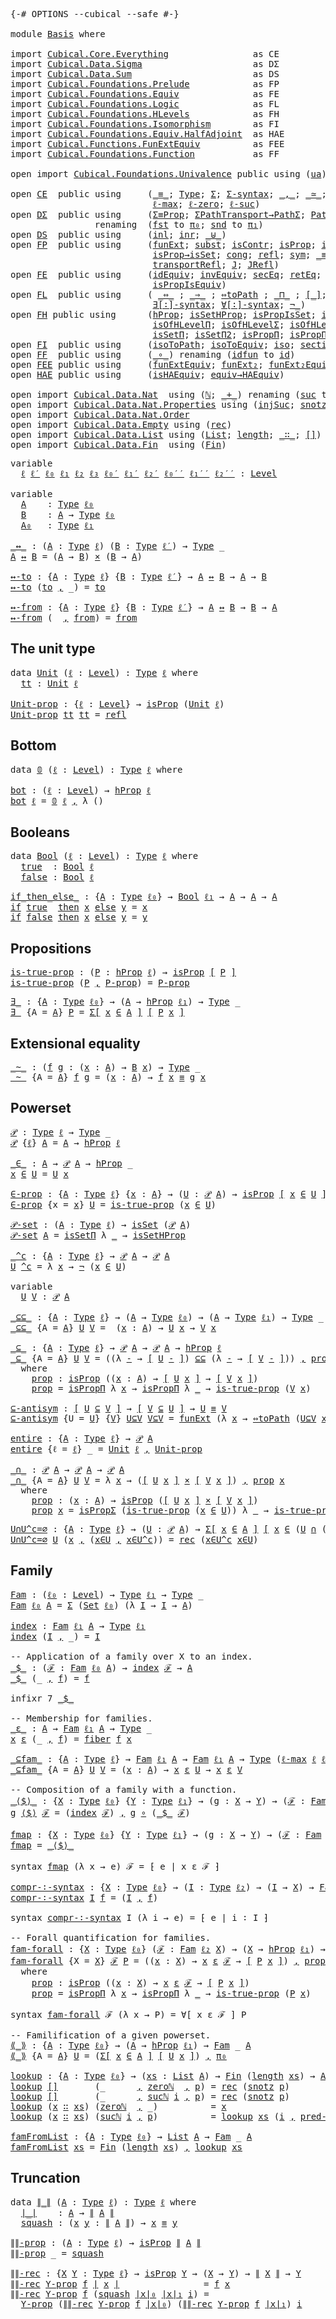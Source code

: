 <pre class="Agda"><a id="5" class="Symbol">{-#</a> <a id="9" class="Keyword">OPTIONS</a> <a id="17" class="Pragma">--cubical</a> <a id="27" class="Pragma">--safe</a> <a id="34" class="Symbol">#-}</a>

<a id="39" class="Keyword">module</a> <a id="46" href="Basis.html" class="Module">Basis</a> <a id="52" class="Keyword">where</a>

<a id="59" class="Keyword">import</a> <a id="66" href="Cubical.Core.Everything.html" class="Module">Cubical.Core.Everything</a>                <a id="105" class="Symbol">as</a> <a id="108" class="Module">CE</a>
<a id="111" class="Keyword">import</a> <a id="118" href="Cubical.Data.Sigma.html" class="Module">Cubical.Data.Sigma</a>                     <a id="157" class="Symbol">as</a> <a id="160" class="Module">DΣ</a>
<a id="163" class="Keyword">import</a> <a id="170" href="Cubical.Data.Sum.html" class="Module">Cubical.Data.Sum</a>                       <a id="209" class="Symbol">as</a> <a id="212" class="Module">DS</a>
<a id="215" class="Keyword">import</a> <a id="222" href="Cubical.Foundations.Prelude.html" class="Module">Cubical.Foundations.Prelude</a>            <a id="261" class="Symbol">as</a> <a id="264" class="Module">FP</a>
<a id="267" class="Keyword">import</a> <a id="274" href="Cubical.Foundations.Equiv.html" class="Module">Cubical.Foundations.Equiv</a>              <a id="313" class="Symbol">as</a> <a id="316" class="Module">FE</a>
<a id="319" class="Keyword">import</a> <a id="326" href="Cubical.Foundations.Logic.html" class="Module">Cubical.Foundations.Logic</a>              <a id="365" class="Symbol">as</a> <a id="368" class="Module">FL</a>
<a id="371" class="Keyword">import</a> <a id="378" href="Cubical.Foundations.HLevels.html" class="Module">Cubical.Foundations.HLevels</a>            <a id="417" class="Symbol">as</a> <a id="420" class="Module">FH</a>
<a id="423" class="Keyword">import</a> <a id="430" href="Cubical.Foundations.Isomorphism.html" class="Module">Cubical.Foundations.Isomorphism</a>        <a id="469" class="Symbol">as</a> <a id="472" class="Module">FI</a>
<a id="475" class="Keyword">import</a> <a id="482" href="Cubical.Foundations.Equiv.HalfAdjoint.html" class="Module">Cubical.Foundations.Equiv.HalfAdjoint</a>  <a id="521" class="Symbol">as</a> <a id="524" class="Module">HAE</a>
<a id="528" class="Keyword">import</a> <a id="535" href="Cubical.Functions.FunExtEquiv.html" class="Module">Cubical.Functions.FunExtEquiv</a>          <a id="574" class="Symbol">as</a> <a id="577" class="Module">FEE</a>
<a id="581" class="Keyword">import</a> <a id="588" href="Cubical.Foundations.Function.html" class="Module">Cubical.Foundations.Function</a>           <a id="627" class="Symbol">as</a> <a id="630" class="Module">FF</a>

<a id="634" class="Keyword">open</a> <a id="639" class="Keyword">import</a> <a id="646" href="Cubical.Foundations.Univalence.html" class="Module">Cubical.Foundations.Univalence</a> <a id="677" class="Keyword">public</a> <a id="684" class="Keyword">using</a> <a id="690" class="Symbol">(</a><a id="691" href="Cubical.Foundations.Univalence.html#928" class="Function">ua</a><a id="693" class="Symbol">)</a>

<a id="696" class="Keyword">open</a> <a id="701" href="Cubical.Core.Everything.html" class="Module">CE</a>  <a id="705" class="Keyword">public</a> <a id="712" class="Keyword">using</a>     <a id="722" class="Symbol">(</a><a id="723" href="Agda.Builtin.Cubical.Path.html#381" class="Function Operator">_≡_</a><a id="726" class="Symbol">;</a> <a id="728" href="Cubical.Core.Primitives.html#1230" class="Primitive">Type</a><a id="732" class="Symbol">;</a> <a id="734" href="Agda.Builtin.Sigma.html#166" class="Record">Σ</a><a id="735" class="Symbol">;</a> <a id="737" href="Cubical.Core.Primitives.html#6302" class="Function">Σ-syntax</a><a id="745" class="Symbol">;</a> <a id="747" href="Agda.Builtin.Sigma.html#236" class="InductiveConstructor Operator">_,_</a><a id="750" class="Symbol">;</a> <a id="752" href="Agda.Builtin.Cubical.Glue.html#1051" class="Function Operator">_≃_</a><a id="755" class="Symbol">;</a> <a id="757" href="Agda.Builtin.Cubical.Glue.html#1143" class="Function">equivFun</a><a id="765" class="Symbol">;</a> <a id="767" href="Agda.Builtin.Cubical.Glue.html#868" class="Record">isEquiv</a><a id="774" class="Symbol">;</a> <a id="776" href="Agda.Primitive.html#523" class="Postulate">Level</a><a id="781" class="Symbol">;</a>
                           <a id="810" href="Cubical.Core.Primitives.html#1202" class="Primitive Operator">ℓ-max</a><a id="815" class="Symbol">;</a> <a id="817" href="Cubical.Core.Primitives.html#1145" class="Primitive">ℓ-zero</a><a id="823" class="Symbol">;</a> <a id="825" href="Cubical.Core.Primitives.html#1174" class="Primitive">ℓ-suc</a><a id="830" class="Symbol">)</a>
<a id="832" class="Keyword">open</a> <a id="837" href="Cubical.Data.Sigma.html" class="Module">DΣ</a>  <a id="841" class="Keyword">public</a> <a id="848" class="Keyword">using</a>     <a id="858" class="Symbol">(</a><a id="859" href="Cubical.Data.Sigma.Properties.html#2865" class="Function">Σ≡Prop</a><a id="865" class="Symbol">;</a> <a id="867" href="Cubical.Data.Sigma.Properties.html#8357" class="Function">ΣPathTransport→PathΣ</a><a id="887" class="Symbol">;</a> <a id="889" href="Cubical.Data.Sigma.Properties.html#8490" class="Function">PathΣ→ΣPathTransport</a><a id="909" class="Symbol">;</a> <a id="911" href="Cubical.Data.Sigma.Base.html#489" class="Function Operator">_×_</a><a id="914" class="Symbol">;</a> <a id="916" href="Agda.Builtin.Sigma.html#236" class="InductiveConstructor Operator">_,_</a><a id="919" class="Symbol">)</a>
                <a id="937" class="Keyword">renaming</a>  <a id="947" class="Symbol">(</a><a id="948" href="Agda.Builtin.Sigma.html#252" class="Field">fst</a> <a id="952" class="Symbol">to</a> <a id="Builtin.Sigma.Σ.fst"></a><a id="955" href="Basis.html#955" class="Field">π₀</a><a id="957" class="Symbol">;</a> <a id="959" href="Agda.Builtin.Sigma.html#264" class="Field">snd</a> <a id="963" class="Symbol">to</a> <a id="Builtin.Sigma.Σ.snd"></a><a id="966" href="Basis.html#966" class="Field">π₁</a><a id="968" class="Symbol">)</a>
<a id="970" class="Keyword">open</a> <a id="975" href="Cubical.Data.Sum.html" class="Module">DS</a>  <a id="979" class="Keyword">public</a> <a id="986" class="Keyword">using</a>     <a id="996" class="Symbol">(</a><a id="997" href="Cubical.Data.Sum.Base.html#284" class="InductiveConstructor">inl</a><a id="1000" class="Symbol">;</a> <a id="1002" href="Cubical.Data.Sum.Base.html#302" class="InductiveConstructor">inr</a><a id="1005" class="Symbol">;</a> <a id="1007" href="Cubical.Data.Sum.Base.html#226" class="Datatype Operator">_⊎_</a><a id="1010" class="Symbol">)</a>
<a id="1012" class="Keyword">open</a> <a id="1017" href="Cubical.Foundations.Prelude.html" class="Module">FP</a>  <a id="1021" class="Keyword">public</a> <a id="1028" class="Keyword">using</a>     <a id="1038" class="Symbol">(</a><a id="1039" href="Cubical.Foundations.Prelude.html#7790" class="Function">funExt</a><a id="1045" class="Symbol">;</a> <a id="1047" href="Cubical.Foundations.Prelude.html#7616" class="Function">subst</a><a id="1052" class="Symbol">;</a> <a id="1054" href="Cubical.Foundations.Prelude.html#9917" class="Function">isContr</a><a id="1061" class="Symbol">;</a> <a id="1063" href="Cubical.Foundations.Prelude.html#9981" class="Function">isProp</a><a id="1069" class="Symbol">;</a> <a id="1071" href="Cubical.Foundations.Prelude.html#14001" class="Function">isPropIsProp</a><a id="1083" class="Symbol">;</a> <a id="1085" href="Cubical.Foundations.Prelude.html#10036" class="Function">isSet</a><a id="1090" class="Symbol">;</a>
                           <a id="1119" href="Cubical.Foundations.Prelude.html#13529" class="Function">isProp→isSet</a><a id="1131" class="Symbol">;</a> <a id="1133" href="Cubical.Foundations.Prelude.html#1138" class="Function">cong</a><a id="1137" class="Symbol">;</a> <a id="1139" href="Cubical.Foundations.Prelude.html#898" class="Function">refl</a><a id="1143" class="Symbol">;</a> <a id="1145" href="Cubical.Foundations.Prelude.html#955" class="Function">sym</a><a id="1148" class="Symbol">;</a> <a id="1150" href="Cubical.Foundations.Prelude.html#6490" class="Function Operator">_≡⟨_⟩_</a><a id="1156" class="Symbol">;</a> <a id="1158" href="Cubical.Foundations.Prelude.html#6959" class="Function Operator">_∎</a><a id="1160" class="Symbol">;</a> <a id="1162" href="Cubical.Foundations.Prelude.html#7085" class="Function">transport</a><a id="1171" class="Symbol">;</a>
                           <a id="1200" href="Cubical.Foundations.Prelude.html#7306" class="Function">transportRefl</a><a id="1213" class="Symbol">;</a> <a id="1215" href="Cubical.Foundations.Prelude.html#8681" class="Function">J</a><a id="1216" class="Symbol">;</a> <a id="1218" href="Cubical.Foundations.Prelude.html#8762" class="Function">JRefl</a><a id="1223" class="Symbol">)</a>
<a id="1225" class="Keyword">open</a> <a id="1230" href="Cubical.Foundations.Equiv.html" class="Module">FE</a>  <a id="1234" class="Keyword">public</a> <a id="1241" class="Keyword">using</a>     <a id="1251" class="Symbol">(</a><a id="1252" href="Cubical.Foundations.Equiv.Base.html#578" class="Function">idEquiv</a><a id="1259" class="Symbol">;</a> <a id="1261" href="Cubical.Foundations.Equiv.html#3094" class="Function">invEquiv</a><a id="1269" class="Symbol">;</a> <a id="1271" href="Cubical.Foundations.Equiv.html#2697" class="Function">secEq</a><a id="1276" class="Symbol">;</a> <a id="1278" href="Cubical.Foundations.Equiv.html#2757" class="Function">retEq</a><a id="1283" class="Symbol">;</a> <a id="1285" href="Cubical.Foundations.Equiv.Base.html#281" class="Function">fiber</a><a id="1290" class="Symbol">;</a> <a id="1292" href="Cubical.Foundations.Equiv.html#2825" class="Function">equivToIso</a><a id="1302" class="Symbol">;</a>
                           <a id="1331" href="Cubical.Foundations.Equiv.html#1569" class="Function">isPropIsEquiv</a><a id="1344" class="Symbol">)</a>
<a id="1346" class="Keyword">open</a> <a id="1351" href="Cubical.Foundations.Logic.html" class="Module">FL</a>  <a id="1355" class="Keyword">public</a> <a id="1362" class="Keyword">using</a>     <a id="1372" class="Symbol">(</a> <a id="1374" href="Cubical.Foundations.Logic.html#4047" class="Function Operator">_⇔_</a> <a id="1378" class="Symbol">;</a> <a id="1380" href="Cubical.Foundations.Logic.html#1694" class="Function Operator">_⇒_</a> <a id="1384" class="Symbol">;</a> <a id="1386" href="Cubical.Foundations.Logic.html#1793" class="Function">⇔toPath</a> <a id="1394" class="Symbol">;</a> <a id="1396" href="Cubical.Foundations.Logic.html#3625" class="Function Operator">_⊓_</a> <a id="1400" class="Symbol">;</a> <a id="1402" href="Cubical.Foundations.Logic.html#1299" class="Function Operator">[_]</a><a id="1405" class="Symbol">;</a> <a id="1407" href="Cubical.Foundations.Logic.html#1333" class="Function">isProp[]</a><a id="1415" class="Symbol">;</a>
                           <a id="1444" href="Cubical.Foundations.Logic.html#4711" class="Function">∃[∶]-syntax</a><a id="1455" class="Symbol">;</a> <a id="1457" href="Cubical.Foundations.Logic.html#4216" class="Function">∀[∶]-syntax</a><a id="1468" class="Symbol">;</a> <a id="1470" href="Cubical.Foundations.Logic.html#2833" class="Function Operator">¬_</a><a id="1472" class="Symbol">)</a>
<a id="1474" class="Keyword">open</a> <a id="1479" href="Cubical.Foundations.HLevels.html" class="Module">FH</a> <a id="1482" class="Keyword">public</a> <a id="1489" class="Keyword">using</a>      <a id="1500" class="Symbol">(</a><a id="1501" href="Cubical.Foundations.HLevels.html#1500" class="Function">hProp</a><a id="1506" class="Symbol">;</a> <a id="1508" href="Cubical.Foundations.HLevels.html#18256" class="Function">isSetHProp</a><a id="1518" class="Symbol">;</a> <a id="1520" href="Cubical.Foundations.HLevels.html#4632" class="Function">isPropIsSet</a><a id="1531" class="Symbol">;</a> <a id="1533" href="Cubical.Foundations.HLevels.html#11840" class="Function">isPropΣ</a><a id="1540" class="Symbol">;</a> <a id="1542" href="Cubical.Foundations.HLevels.html#1106" class="Function">isOfHLevel</a><a id="1552" class="Symbol">;</a>
                           <a id="1581" href="Cubical.Foundations.HLevels.html#13760" class="Function">isOfHLevelΠ</a><a id="1592" class="Symbol">;</a> <a id="1594" href="Cubical.Foundations.HLevels.html#11957" class="Function">isOfHLevelΣ</a><a id="1605" class="Symbol">;</a> <a id="1607" href="Cubical.Foundations.HLevels.html#1725" class="Function">isOfHLevelSuc</a><a id="1620" class="Symbol">;</a> <a id="1622" href="Cubical.Foundations.HLevels.html#12301" class="Function">isSetΣ</a><a id="1628" class="Symbol">;</a>
                           <a id="1657" href="Cubical.Foundations.HLevels.html#15709" class="Function">isSetΠ</a><a id="1663" class="Symbol">;</a> <a id="1665" href="Cubical.Foundations.HLevels.html#15790" class="Function">isSetΠ2</a><a id="1672" class="Symbol">;</a> <a id="1674" href="Cubical.Foundations.HLevels.html#14853" class="Function">isPropΠ</a><a id="1681" class="Symbol">;</a> <a id="1683" href="Cubical.Foundations.HLevels.html#14942" class="Function">isPropΠ2</a><a id="1691" class="Symbol">;</a> <a id="1693" href="Cubical.Foundations.HLevels.html#15088" class="Function">isPropΠ3</a><a id="1701" class="Symbol">)</a>
<a id="1703" class="Keyword">open</a> <a id="1708" href="Cubical.Foundations.Isomorphism.html" class="Module">FI</a>  <a id="1712" class="Keyword">public</a> <a id="1719" class="Keyword">using</a>     <a id="1729" class="Symbol">(</a><a id="1730" href="Cubical.Foundations.Isomorphism.html#3239" class="Function">isoToPath</a><a id="1739" class="Symbol">;</a> <a id="1741" href="Cubical.Foundations.Isomorphism.html#3152" class="Function">isoToEquiv</a><a id="1751" class="Symbol">;</a> <a id="1753" href="Cubical.Foundations.Isomorphism.html#894" class="InductiveConstructor">iso</a><a id="1756" class="Symbol">;</a> <a id="1758" href="Cubical.Foundations.Isomorphism.html#596" class="Function">section</a><a id="1765" class="Symbol">;</a> <a id="1767" href="Cubical.Foundations.Isomorphism.html#711" class="Function">retract</a><a id="1774" class="Symbol">;</a> <a id="1776" href="Cubical.Foundations.Isomorphism.html#798" class="Record">Iso</a><a id="1779" class="Symbol">)</a>
<a id="1781" class="Keyword">open</a> <a id="1786" href="Cubical.Foundations.Function.html" class="Module">FF</a>  <a id="1790" class="Keyword">public</a> <a id="1797" class="Keyword">using</a>     <a id="1807" class="Symbol">(</a><a id="1808" href="Cubical.Foundations.Function.html#402" class="Function Operator">_∘_</a><a id="1811" class="Symbol">)</a> <a id="1813" class="Keyword">renaming</a> <a id="1822" class="Symbol">(</a><a id="1823" href="Cubical.Foundations.Function.html#344" class="Function">idfun</a> <a id="1829" class="Symbol">to</a> <a id="Foundations.Function.idfun"></a><a id="1832" href="Basis.html#1832" class="Function">id</a><a id="1834" class="Symbol">)</a>
<a id="1836" class="Keyword">open</a> <a id="1841" href="Cubical.Functions.FunExtEquiv.html" class="Module">FEE</a> <a id="1845" class="Keyword">public</a> <a id="1852" class="Keyword">using</a>     <a id="1862" class="Symbol">(</a><a id="1863" href="Cubical.Functions.FunExtEquiv.html#956" class="Function">funExtEquiv</a><a id="1874" class="Symbol">;</a> <a id="1876" href="Cubical.Functions.FunExtEquiv.html#1393" class="Function">funExt₂</a><a id="1883" class="Symbol">;</a> <a id="1885" href="Cubical.Functions.FunExtEquiv.html#2421" class="Function">funExt₂Equiv</a><a id="1897" class="Symbol">;</a> <a id="1899" href="Cubical.Functions.FunExtEquiv.html#2562" class="Function">funExt₂Path</a><a id="1910" class="Symbol">)</a>
<a id="1912" class="Keyword">open</a> <a id="1917" href="Cubical.Foundations.Equiv.HalfAdjoint.html" class="Module">HAE</a> <a id="1921" class="Keyword">public</a> <a id="1928" class="Keyword">using</a>     <a id="1938" class="Symbol">(</a><a id="1939" href="Cubical.Foundations.Equiv.HalfAdjoint.html#624" class="Record">isHAEquiv</a><a id="1948" class="Symbol">;</a> <a id="1950" href="Cubical.Foundations.Equiv.HalfAdjoint.html#4515" class="Function">equiv→HAEquiv</a><a id="1963" class="Symbol">)</a>

<a id="1966" class="Keyword">open</a> <a id="1971" class="Keyword">import</a> <a id="1978" href="Cubical.Data.Nat.html" class="Module">Cubical.Data.Nat</a>  <a id="1996" class="Keyword">using</a> <a id="2002" class="Symbol">(</a><a id="2003" href="Cubical.Data.Nat.Base.html#227" class="Datatype">ℕ</a><a id="2004" class="Symbol">;</a> <a id="2006" href="Agda.Builtin.Nat.html#325" class="Primitive Operator">_+_</a><a id="2009" class="Symbol">)</a> <a id="2011" class="Keyword">renaming</a> <a id="2020" class="Symbol">(</a><a id="2021" href="Agda.Builtin.Nat.html#223" class="InductiveConstructor">suc</a> <a id="2025" class="Symbol">to</a> <a id="Builtin.Nat.Nat.suc"></a><a id="2028" href="Basis.html#2028" class="InductiveConstructor">sucℕ</a><a id="2032" class="Symbol">;</a> <a id="2034" href="Agda.Builtin.Nat.html#210" class="InductiveConstructor">zero</a> <a id="2039" class="Symbol">to</a> <a id="Builtin.Nat.Nat.zero"></a><a id="2042" href="Basis.html#2042" class="InductiveConstructor">zeroℕ</a><a id="2047" class="Symbol">)</a>
<a id="2049" class="Keyword">open</a> <a id="2054" class="Keyword">import</a> <a id="2061" href="Cubical.Data.Nat.Properties.html" class="Module">Cubical.Data.Nat.Properties</a> <a id="2089" class="Keyword">using</a> <a id="2095" class="Symbol">(</a><a id="2096" href="Cubical.Data.Nat.Properties.html#796" class="Function">injSuc</a><a id="2102" class="Symbol">;</a> <a id="2104" href="Cubical.Data.Nat.Properties.html#737" class="Function">snotz</a><a id="2109" class="Symbol">;</a> <a id="2111" href="Cubical.Data.Nat.Properties.html#1495" class="Function">+-comm</a><a id="2117" class="Symbol">)</a>
<a id="2119" class="Keyword">open</a> <a id="2124" class="Keyword">import</a> <a id="2131" href="Cubical.Data.Nat.Order.html" class="Module">Cubical.Data.Nat.Order</a>
<a id="2154" class="Keyword">open</a> <a id="2159" class="Keyword">import</a> <a id="2166" href="Cubical.Data.Empty.html" class="Module">Cubical.Data.Empty</a> <a id="2185" class="Keyword">using</a> <a id="2191" class="Symbol">(</a><a id="2192" href="Cubical.Data.Empty.Base.html#149" class="Function">rec</a><a id="2195" class="Symbol">)</a>
<a id="2197" class="Keyword">open</a> <a id="2202" class="Keyword">import</a> <a id="2209" href="Cubical.Data.List.html" class="Module">Cubical.Data.List</a> <a id="2227" class="Keyword">using</a> <a id="2233" class="Symbol">(</a><a id="2234" href="Agda.Builtin.List.html#148" class="Datatype">List</a><a id="2238" class="Symbol">;</a> <a id="2240" href="Cubical.Data.List.Base.html#503" class="Function">length</a><a id="2246" class="Symbol">;</a> <a id="2248" href="Agda.Builtin.List.html#200" class="InductiveConstructor Operator">_∷_</a><a id="2251" class="Symbol">;</a> <a id="2253" href="Agda.Builtin.List.html#185" class="InductiveConstructor">[]</a><a id="2255" class="Symbol">)</a>
<a id="2257" class="Keyword">open</a> <a id="2262" class="Keyword">import</a> <a id="2269" href="Cubical.Data.Fin.html" class="Module">Cubical.Data.Fin</a>  <a id="2287" class="Keyword">using</a> <a id="2293" class="Symbol">(</a><a id="2294" href="Cubical.Data.Fin.Base.html#761" class="Function">Fin</a><a id="2297" class="Symbol">)</a>
</pre>
<pre class="Agda"><a id="2308" class="Keyword">variable</a>
  <a id="2319" href="Basis.html#2319" class="Generalizable">ℓ</a> <a id="2321" href="Basis.html#2321" class="Generalizable">ℓ′</a> <a id="2324" href="Basis.html#2324" class="Generalizable">ℓ₀</a> <a id="2327" href="Basis.html#2327" class="Generalizable">ℓ₁</a> <a id="2330" href="Basis.html#2330" class="Generalizable">ℓ₂</a> <a id="2333" href="Basis.html#2333" class="Generalizable">ℓ₃</a> <a id="2336" href="Basis.html#2336" class="Generalizable">ℓ₀′</a> <a id="2340" href="Basis.html#2340" class="Generalizable">ℓ₁′</a> <a id="2344" href="Basis.html#2344" class="Generalizable">ℓ₂′</a> <a id="2348" href="Basis.html#2348" class="Generalizable">ℓ₀′′</a> <a id="2353" href="Basis.html#2353" class="Generalizable">ℓ₁′′</a> <a id="2358" href="Basis.html#2358" class="Generalizable">ℓ₂′′</a> <a id="2363" class="Symbol">:</a> <a id="2365" href="Agda.Primitive.html#523" class="Postulate">Level</a>

<a id="2372" class="Keyword">variable</a>
  <a id="2383" href="Basis.html#2383" class="Generalizable">A</a>    <a id="2388" class="Symbol">:</a> <a id="2390" href="Cubical.Core.Primitives.html#1230" class="Primitive">Type</a> <a id="2395" href="Basis.html#2324" class="Generalizable">ℓ₀</a>
  <a id="2400" href="Basis.html#2400" class="Generalizable">B</a>    <a id="2405" class="Symbol">:</a> <a id="2407" href="Basis.html#2383" class="Generalizable">A</a> <a id="2409" class="Symbol">→</a> <a id="2411" href="Cubical.Core.Primitives.html#1230" class="Primitive">Type</a> <a id="2416" href="Basis.html#2324" class="Generalizable">ℓ₀</a>
  <a id="2421" href="Basis.html#2421" class="Generalizable">A₀</a>   <a id="2426" class="Symbol">:</a> <a id="2428" href="Cubical.Core.Primitives.html#1230" class="Primitive">Type</a> <a id="2433" href="Basis.html#2327" class="Generalizable">ℓ₁</a>

<a id="_↔_"></a><a id="2437" href="Basis.html#2437" class="Function Operator">_↔_</a> <a id="2441" class="Symbol">:</a> <a id="2443" class="Symbol">(</a><a id="2444" href="Basis.html#2444" class="Bound">A</a> <a id="2446" class="Symbol">:</a> <a id="2448" href="Cubical.Core.Primitives.html#1230" class="Primitive">Type</a> <a id="2453" href="Basis.html#2319" class="Generalizable">ℓ</a><a id="2454" class="Symbol">)</a> <a id="2456" class="Symbol">(</a><a id="2457" href="Basis.html#2457" class="Bound">B</a> <a id="2459" class="Symbol">:</a> <a id="2461" href="Cubical.Core.Primitives.html#1230" class="Primitive">Type</a> <a id="2466" href="Basis.html#2321" class="Generalizable">ℓ′</a><a id="2468" class="Symbol">)</a> <a id="2470" class="Symbol">→</a> <a id="2472" href="Cubical.Core.Primitives.html#1230" class="Primitive">Type</a> <a id="2477" class="Symbol">_</a>
<a id="2479" href="Basis.html#2479" class="Bound">A</a> <a id="2481" href="Basis.html#2437" class="Function Operator">↔</a> <a id="2483" href="Basis.html#2483" class="Bound">B</a> <a id="2485" class="Symbol">=</a> <a id="2487" class="Symbol">(</a><a id="2488" href="Basis.html#2479" class="Bound">A</a> <a id="2490" class="Symbol">→</a> <a id="2492" href="Basis.html#2483" class="Bound">B</a><a id="2493" class="Symbol">)</a> <a id="2495" href="Cubical.Data.Sigma.Base.html#489" class="Function Operator">×</a> <a id="2497" class="Symbol">(</a><a id="2498" href="Basis.html#2483" class="Bound">B</a> <a id="2500" class="Symbol">→</a> <a id="2502" href="Basis.html#2479" class="Bound">A</a><a id="2503" class="Symbol">)</a>

<a id="↔-to"></a><a id="2506" href="Basis.html#2506" class="Function">↔-to</a> <a id="2511" class="Symbol">:</a> <a id="2513" class="Symbol">{</a><a id="2514" href="Basis.html#2514" class="Bound">A</a> <a id="2516" class="Symbol">:</a> <a id="2518" href="Cubical.Core.Primitives.html#1230" class="Primitive">Type</a> <a id="2523" href="Basis.html#2319" class="Generalizable">ℓ</a><a id="2524" class="Symbol">}</a> <a id="2526" class="Symbol">{</a><a id="2527" href="Basis.html#2527" class="Bound">B</a> <a id="2529" class="Symbol">:</a> <a id="2531" href="Cubical.Core.Primitives.html#1230" class="Primitive">Type</a> <a id="2536" href="Basis.html#2321" class="Generalizable">ℓ′</a><a id="2538" class="Symbol">}</a> <a id="2540" class="Symbol">→</a> <a id="2542" href="Basis.html#2514" class="Bound">A</a> <a id="2544" href="Basis.html#2437" class="Function Operator">↔</a> <a id="2546" href="Basis.html#2527" class="Bound">B</a> <a id="2548" class="Symbol">→</a> <a id="2550" href="Basis.html#2514" class="Bound">A</a> <a id="2552" class="Symbol">→</a> <a id="2554" href="Basis.html#2527" class="Bound">B</a>
<a id="2556" href="Basis.html#2506" class="Function">↔-to</a> <a id="2561" class="Symbol">(</a><a id="2562" href="Basis.html#2562" class="Bound">to</a> <a id="2565" href="Agda.Builtin.Sigma.html#236" class="InductiveConstructor Operator">,</a> <a id="2567" class="Symbol">_)</a> <a id="2570" class="Symbol">=</a> <a id="2572" href="Basis.html#2562" class="Bound">to</a>

<a id="↔-from"></a><a id="2576" href="Basis.html#2576" class="Function">↔-from</a> <a id="2583" class="Symbol">:</a> <a id="2585" class="Symbol">{</a><a id="2586" href="Basis.html#2586" class="Bound">A</a> <a id="2588" class="Symbol">:</a> <a id="2590" href="Cubical.Core.Primitives.html#1230" class="Primitive">Type</a> <a id="2595" href="Basis.html#2319" class="Generalizable">ℓ</a><a id="2596" class="Symbol">}</a> <a id="2598" class="Symbol">{</a><a id="2599" href="Basis.html#2599" class="Bound">B</a> <a id="2601" class="Symbol">:</a> <a id="2603" href="Cubical.Core.Primitives.html#1230" class="Primitive">Type</a> <a id="2608" href="Basis.html#2321" class="Generalizable">ℓ′</a><a id="2610" class="Symbol">}</a> <a id="2612" class="Symbol">→</a> <a id="2614" href="Basis.html#2586" class="Bound">A</a> <a id="2616" href="Basis.html#2437" class="Function Operator">↔</a> <a id="2618" href="Basis.html#2599" class="Bound">B</a> <a id="2620" class="Symbol">→</a> <a id="2622" href="Basis.html#2599" class="Bound">B</a> <a id="2624" class="Symbol">→</a> <a id="2626" href="Basis.html#2586" class="Bound">A</a>
<a id="2628" href="Basis.html#2576" class="Function">↔-from</a> <a id="2635" class="Symbol">(_</a> <a id="2638" href="Agda.Builtin.Sigma.html#236" class="InductiveConstructor Operator">,</a> <a id="2640" href="Basis.html#2640" class="Bound">from</a><a id="2644" class="Symbol">)</a> <a id="2646" class="Symbol">=</a> <a id="2648" href="Basis.html#2640" class="Bound">from</a>
</pre>
## The unit type

<pre class="Agda"><a id="2680" class="Keyword">data</a> <a id="Unit"></a><a id="2685" href="Basis.html#2685" class="Datatype">Unit</a> <a id="2690" class="Symbol">(</a><a id="2691" href="Basis.html#2691" class="Bound">ℓ</a> <a id="2693" class="Symbol">:</a> <a id="2695" href="Agda.Primitive.html#523" class="Postulate">Level</a><a id="2700" class="Symbol">)</a> <a id="2702" class="Symbol">:</a> <a id="2704" href="Cubical.Core.Primitives.html#1230" class="Primitive">Type</a> <a id="2709" href="Basis.html#2691" class="Bound">ℓ</a> <a id="2711" class="Keyword">where</a>
  <a id="Unit.tt"></a><a id="2719" href="Basis.html#2719" class="InductiveConstructor">tt</a> <a id="2722" class="Symbol">:</a> <a id="2724" href="Basis.html#2685" class="Datatype">Unit</a> <a id="2729" href="Basis.html#2691" class="Bound">ℓ</a>

<a id="Unit-prop"></a><a id="2732" href="Basis.html#2732" class="Function">Unit-prop</a> <a id="2742" class="Symbol">:</a> <a id="2744" class="Symbol">{</a><a id="2745" href="Basis.html#2745" class="Bound">ℓ</a> <a id="2747" class="Symbol">:</a> <a id="2749" href="Agda.Primitive.html#523" class="Postulate">Level</a><a id="2754" class="Symbol">}</a> <a id="2756" class="Symbol">→</a> <a id="2758" href="Cubical.Foundations.Prelude.html#9981" class="Function">isProp</a> <a id="2765" class="Symbol">(</a><a id="2766" href="Basis.html#2685" class="Datatype">Unit</a> <a id="2771" href="Basis.html#2745" class="Bound">ℓ</a><a id="2772" class="Symbol">)</a>
<a id="2774" href="Basis.html#2732" class="Function">Unit-prop</a> <a id="2784" href="Basis.html#2719" class="InductiveConstructor">tt</a> <a id="2787" href="Basis.html#2719" class="InductiveConstructor">tt</a> <a id="2790" class="Symbol">=</a> <a id="2792" href="Cubical.Foundations.Prelude.html#898" class="Function">refl</a>
</pre>
## Bottom

<pre class="Agda"><a id="2817" class="Keyword">data</a> <a id="𝟘"></a><a id="2822" href="Basis.html#2822" class="Datatype">𝟘</a> <a id="2824" class="Symbol">(</a><a id="2825" href="Basis.html#2825" class="Bound">ℓ</a> <a id="2827" class="Symbol">:</a> <a id="2829" href="Agda.Primitive.html#523" class="Postulate">Level</a><a id="2834" class="Symbol">)</a> <a id="2836" class="Symbol">:</a> <a id="2838" href="Cubical.Core.Primitives.html#1230" class="Primitive">Type</a> <a id="2843" href="Basis.html#2825" class="Bound">ℓ</a> <a id="2845" class="Keyword">where</a>

<a id="bot"></a><a id="2852" href="Basis.html#2852" class="Function">bot</a> <a id="2856" class="Symbol">:</a> <a id="2858" class="Symbol">(</a><a id="2859" href="Basis.html#2859" class="Bound">ℓ</a> <a id="2861" class="Symbol">:</a> <a id="2863" href="Agda.Primitive.html#523" class="Postulate">Level</a><a id="2868" class="Symbol">)</a> <a id="2870" class="Symbol">→</a> <a id="2872" href="Cubical.Foundations.HLevels.html#1500" class="Function">hProp</a> <a id="2878" href="Basis.html#2859" class="Bound">ℓ</a>
<a id="2880" href="Basis.html#2852" class="Function">bot</a> <a id="2884" href="Basis.html#2884" class="Bound">ℓ</a> <a id="2886" class="Symbol">=</a> <a id="2888" href="Basis.html#2822" class="Datatype">𝟘</a> <a id="2890" href="Basis.html#2884" class="Bound">ℓ</a> <a id="2892" href="Agda.Builtin.Sigma.html#236" class="InductiveConstructor Operator">,</a> <a id="2894" class="Symbol">λ</a> <a id="2896" class="Symbol">()</a>
</pre>
## Booleans

<pre class="Agda"><a id="2925" class="Keyword">data</a> <a id="Bool"></a><a id="2930" href="Basis.html#2930" class="Datatype">Bool</a> <a id="2935" class="Symbol">(</a><a id="2936" href="Basis.html#2936" class="Bound">ℓ</a> <a id="2938" class="Symbol">:</a> <a id="2940" href="Agda.Primitive.html#523" class="Postulate">Level</a><a id="2945" class="Symbol">)</a> <a id="2947" class="Symbol">:</a> <a id="2949" href="Cubical.Core.Primitives.html#1230" class="Primitive">Type</a> <a id="2954" href="Basis.html#2936" class="Bound">ℓ</a> <a id="2956" class="Keyword">where</a>
  <a id="Bool.true"></a><a id="2964" href="Basis.html#2964" class="InductiveConstructor">true</a>  <a id="2970" class="Symbol">:</a> <a id="2972" href="Basis.html#2930" class="Datatype">Bool</a> <a id="2977" href="Basis.html#2936" class="Bound">ℓ</a>
  <a id="Bool.false"></a><a id="2981" href="Basis.html#2981" class="InductiveConstructor">false</a> <a id="2987" class="Symbol">:</a> <a id="2989" href="Basis.html#2930" class="Datatype">Bool</a> <a id="2994" href="Basis.html#2936" class="Bound">ℓ</a>
</pre>
<pre class="Agda"><a id="if_then_else_"></a><a id="3009" href="Basis.html#3009" class="Function Operator">if_then_else_</a> <a id="3023" class="Symbol">:</a> <a id="3025" class="Symbol">{</a><a id="3026" href="Basis.html#3026" class="Bound">A</a> <a id="3028" class="Symbol">:</a> <a id="3030" href="Cubical.Core.Primitives.html#1230" class="Primitive">Type</a> <a id="3035" href="Basis.html#2324" class="Generalizable">ℓ₀</a><a id="3037" class="Symbol">}</a> <a id="3039" class="Symbol">→</a> <a id="3041" href="Basis.html#2930" class="Datatype">Bool</a> <a id="3046" href="Basis.html#2327" class="Generalizable">ℓ₁</a> <a id="3049" class="Symbol">→</a> <a id="3051" href="Basis.html#3026" class="Bound">A</a> <a id="3053" class="Symbol">→</a> <a id="3055" href="Basis.html#3026" class="Bound">A</a> <a id="3057" class="Symbol">→</a> <a id="3059" href="Basis.html#3026" class="Bound">A</a>
<a id="3061" href="Basis.html#3009" class="Function Operator">if</a> <a id="3064" href="Basis.html#2964" class="InductiveConstructor">true</a>  <a id="3070" href="Basis.html#3009" class="Function Operator">then</a> <a id="3075" href="Basis.html#3075" class="Bound">x</a> <a id="3077" href="Basis.html#3009" class="Function Operator">else</a> <a id="3082" href="Basis.html#3082" class="Bound">y</a> <a id="3084" class="Symbol">=</a> <a id="3086" href="Basis.html#3075" class="Bound">x</a>
<a id="3088" href="Basis.html#3009" class="Function Operator">if</a> <a id="3091" href="Basis.html#2981" class="InductiveConstructor">false</a> <a id="3097" href="Basis.html#3009" class="Function Operator">then</a> <a id="3102" href="Basis.html#3102" class="Bound">x</a> <a id="3104" href="Basis.html#3009" class="Function Operator">else</a> <a id="3109" href="Basis.html#3109" class="Bound">y</a> <a id="3111" class="Symbol">=</a> <a id="3113" href="Basis.html#3109" class="Bound">y</a>
</pre>
## Propositions

<pre class="Agda"><a id="is-true-prop"></a><a id="3141" href="Basis.html#3141" class="Function">is-true-prop</a> <a id="3154" class="Symbol">:</a> <a id="3156" class="Symbol">(</a><a id="3157" href="Basis.html#3157" class="Bound">P</a> <a id="3159" class="Symbol">:</a> <a id="3161" href="Cubical.Foundations.HLevels.html#1500" class="Function">hProp</a> <a id="3167" href="Basis.html#2319" class="Generalizable">ℓ</a><a id="3168" class="Symbol">)</a> <a id="3170" class="Symbol">→</a> <a id="3172" href="Cubical.Foundations.Prelude.html#9981" class="Function">isProp</a> <a id="3179" href="Cubical.Foundations.Logic.html#1299" class="Function Operator">[</a> <a id="3181" href="Basis.html#3157" class="Bound">P</a> <a id="3183" href="Cubical.Foundations.Logic.html#1299" class="Function Operator">]</a>
<a id="3185" href="Basis.html#3141" class="Function">is-true-prop</a> <a id="3198" class="Symbol">(</a><a id="3199" href="Basis.html#3199" class="Bound">P</a> <a id="3201" href="Agda.Builtin.Sigma.html#236" class="InductiveConstructor Operator">,</a> <a id="3203" href="Basis.html#3203" class="Bound">P-prop</a><a id="3209" class="Symbol">)</a> <a id="3211" class="Symbol">=</a> <a id="3213" href="Basis.html#3203" class="Bound">P-prop</a>
</pre>
<pre class="Agda"><a id="∃_"></a><a id="3229" href="Basis.html#3229" class="Function Operator">∃_</a> <a id="3232" class="Symbol">:</a> <a id="3234" class="Symbol">{</a><a id="3235" href="Basis.html#3235" class="Bound">A</a> <a id="3237" class="Symbol">:</a> <a id="3239" href="Cubical.Core.Primitives.html#1230" class="Primitive">Type</a> <a id="3244" href="Basis.html#2324" class="Generalizable">ℓ₀</a><a id="3246" class="Symbol">}</a> <a id="3248" class="Symbol">→</a> <a id="3250" class="Symbol">(</a><a id="3251" href="Basis.html#3235" class="Bound">A</a> <a id="3253" class="Symbol">→</a> <a id="3255" href="Cubical.Foundations.HLevels.html#1500" class="Function">hProp</a> <a id="3261" href="Basis.html#2327" class="Generalizable">ℓ₁</a><a id="3263" class="Symbol">)</a> <a id="3265" class="Symbol">→</a> <a id="3267" href="Cubical.Core.Primitives.html#1230" class="Primitive">Type</a> <a id="3272" class="Symbol">_</a>
<a id="3274" href="Basis.html#3229" class="Function Operator">∃_</a> <a id="3277" class="Symbol">{</a><a id="3278" class="Argument">A</a> <a id="3280" class="Symbol">=</a> <a id="3282" href="Basis.html#3282" class="Bound">A</a><a id="3283" class="Symbol">}</a> <a id="3285" href="Basis.html#3285" class="Bound">P</a> <a id="3287" class="Symbol">=</a> <a id="3289" href="Cubical.Core.Primitives.html#6302" class="Function">Σ[</a> <a id="3292" href="Basis.html#3292" class="Bound">x</a> <a id="3294" href="Cubical.Core.Primitives.html#6302" class="Function">∈</a> <a id="3296" href="Basis.html#3282" class="Bound">A</a> <a id="3298" href="Cubical.Core.Primitives.html#6302" class="Function">]</a> <a id="3300" href="Cubical.Foundations.Logic.html#1299" class="Function Operator">[</a> <a id="3302" href="Basis.html#3285" class="Bound">P</a> <a id="3304" href="Basis.html#3292" class="Bound">x</a> <a id="3306" href="Cubical.Foundations.Logic.html#1299" class="Function Operator">]</a>
</pre>
## Extensional equality

<pre class="Agda"><a id="_~_"></a><a id="3342" href="Basis.html#3342" class="Function Operator">_~_</a> <a id="3346" class="Symbol">:</a> <a id="3348" class="Symbol">(</a><a id="3349" href="Basis.html#3349" class="Bound">f</a> <a id="3351" href="Basis.html#3351" class="Bound">g</a> <a id="3353" class="Symbol">:</a> <a id="3355" class="Symbol">(</a><a id="3356" href="Basis.html#3356" class="Bound">x</a> <a id="3358" class="Symbol">:</a> <a id="3360" href="Basis.html#2383" class="Generalizable">A</a><a id="3361" class="Symbol">)</a> <a id="3363" class="Symbol">→</a> <a id="3365" href="Basis.html#2400" class="Generalizable">B</a> <a id="3367" href="Basis.html#3356" class="Bound">x</a><a id="3368" class="Symbol">)</a> <a id="3370" class="Symbol">→</a> <a id="3372" href="Cubical.Core.Primitives.html#1230" class="Primitive">Type</a> <a id="3377" class="Symbol">_</a>
<a id="3379" href="Basis.html#3342" class="Function Operator">_~_</a> <a id="3383" class="Symbol">{</a><a id="3384" class="Argument">A</a> <a id="3386" class="Symbol">=</a> <a id="3388" href="Basis.html#3388" class="Bound">A</a><a id="3389" class="Symbol">}</a> <a id="3391" href="Basis.html#3391" class="Bound">f</a> <a id="3393" href="Basis.html#3393" class="Bound">g</a> <a id="3395" class="Symbol">=</a> <a id="3397" class="Symbol">(</a><a id="3398" href="Basis.html#3398" class="Bound">x</a> <a id="3400" class="Symbol">:</a> <a id="3402" href="Basis.html#3388" class="Bound">A</a><a id="3403" class="Symbol">)</a> <a id="3405" class="Symbol">→</a> <a id="3407" href="Basis.html#3391" class="Bound">f</a> <a id="3409" href="Basis.html#3398" class="Bound">x</a> <a id="3411" href="Agda.Builtin.Cubical.Path.html#381" class="Function Operator">≡</a> <a id="3413" href="Basis.html#3393" class="Bound">g</a> <a id="3415" href="Basis.html#3398" class="Bound">x</a>
</pre>
## Powerset

<pre class="Agda"><a id="𝒫"></a><a id="3439" href="Basis.html#3439" class="Function">𝒫</a> <a id="3441" class="Symbol">:</a> <a id="3443" href="Cubical.Core.Primitives.html#1230" class="Primitive">Type</a> <a id="3448" href="Basis.html#2319" class="Generalizable">ℓ</a> <a id="3450" class="Symbol">→</a> <a id="3452" href="Cubical.Core.Primitives.html#1230" class="Primitive">Type</a> <a id="3457" class="Symbol">_</a>
<a id="3459" href="Basis.html#3439" class="Function">𝒫</a> <a id="3461" class="Symbol">{</a><a id="3462" href="Basis.html#3462" class="Bound">ℓ</a><a id="3463" class="Symbol">}</a> <a id="3465" href="Basis.html#3465" class="Bound">A</a> <a id="3467" class="Symbol">=</a> <a id="3469" href="Basis.html#3465" class="Bound">A</a> <a id="3471" class="Symbol">→</a> <a id="3473" href="Cubical.Foundations.HLevels.html#1500" class="Function">hProp</a> <a id="3479" href="Basis.html#3462" class="Bound">ℓ</a>

<a id="_∈_"></a><a id="3482" href="Basis.html#3482" class="Function Operator">_∈_</a> <a id="3486" class="Symbol">:</a> <a id="3488" href="Basis.html#2383" class="Generalizable">A</a> <a id="3490" class="Symbol">→</a> <a id="3492" href="Basis.html#3439" class="Function">𝒫</a> <a id="3494" href="Basis.html#2383" class="Generalizable">A</a> <a id="3496" class="Symbol">→</a> <a id="3498" href="Cubical.Foundations.HLevels.html#1500" class="Function">hProp</a> <a id="3504" class="Symbol">_</a>
<a id="3506" href="Basis.html#3506" class="Bound">x</a> <a id="3508" href="Basis.html#3482" class="Function Operator">∈</a> <a id="3510" href="Basis.html#3510" class="Bound">U</a> <a id="3512" class="Symbol">=</a> <a id="3514" href="Basis.html#3510" class="Bound">U</a> <a id="3516" href="Basis.html#3506" class="Bound">x</a>

<a id="∈-prop"></a><a id="3519" href="Basis.html#3519" class="Function">∈-prop</a> <a id="3526" class="Symbol">:</a> <a id="3528" class="Symbol">{</a><a id="3529" href="Basis.html#3529" class="Bound">A</a> <a id="3531" class="Symbol">:</a> <a id="3533" href="Cubical.Core.Primitives.html#1230" class="Primitive">Type</a> <a id="3538" href="Basis.html#2319" class="Generalizable">ℓ</a><a id="3539" class="Symbol">}</a> <a id="3541" class="Symbol">{</a><a id="3542" href="Basis.html#3542" class="Bound">x</a> <a id="3544" class="Symbol">:</a> <a id="3546" href="Basis.html#3529" class="Bound">A</a><a id="3547" class="Symbol">}</a> <a id="3549" class="Symbol">→</a> <a id="3551" class="Symbol">(</a><a id="3552" href="Basis.html#3552" class="Bound">U</a> <a id="3554" class="Symbol">:</a> <a id="3556" href="Basis.html#3439" class="Function">𝒫</a> <a id="3558" href="Basis.html#3529" class="Bound">A</a><a id="3559" class="Symbol">)</a> <a id="3561" class="Symbol">→</a> <a id="3563" href="Cubical.Foundations.Prelude.html#9981" class="Function">isProp</a> <a id="3570" href="Cubical.Foundations.Logic.html#1299" class="Function Operator">[</a> <a id="3572" href="Basis.html#3542" class="Bound">x</a> <a id="3574" href="Basis.html#3482" class="Function Operator">∈</a> <a id="3576" href="Basis.html#3552" class="Bound">U</a> <a id="3578" href="Cubical.Foundations.Logic.html#1299" class="Function Operator">]</a>
<a id="3580" href="Basis.html#3519" class="Function">∈-prop</a> <a id="3587" class="Symbol">{</a><a id="3588" class="Argument">x</a> <a id="3590" class="Symbol">=</a> <a id="3592" href="Basis.html#3592" class="Bound">x</a><a id="3593" class="Symbol">}</a> <a id="3595" href="Basis.html#3595" class="Bound">U</a> <a id="3597" class="Symbol">=</a> <a id="3599" href="Basis.html#3141" class="Function">is-true-prop</a> <a id="3612" class="Symbol">(</a><a id="3613" href="Basis.html#3592" class="Bound">x</a> <a id="3615" href="Basis.html#3482" class="Function Operator">∈</a> <a id="3617" href="Basis.html#3595" class="Bound">U</a><a id="3618" class="Symbol">)</a>

<a id="𝒫-set"></a><a id="3621" href="Basis.html#3621" class="Function">𝒫-set</a> <a id="3627" class="Symbol">:</a> <a id="3629" class="Symbol">(</a><a id="3630" href="Basis.html#3630" class="Bound">A</a> <a id="3632" class="Symbol">:</a> <a id="3634" href="Cubical.Core.Primitives.html#1230" class="Primitive">Type</a> <a id="3639" href="Basis.html#2319" class="Generalizable">ℓ</a><a id="3640" class="Symbol">)</a> <a id="3642" class="Symbol">→</a> <a id="3644" href="Cubical.Foundations.Prelude.html#10036" class="Function">isSet</a> <a id="3650" class="Symbol">(</a><a id="3651" href="Basis.html#3439" class="Function">𝒫</a> <a id="3653" href="Basis.html#3630" class="Bound">A</a><a id="3654" class="Symbol">)</a>
<a id="3656" href="Basis.html#3621" class="Function">𝒫-set</a> <a id="3662" href="Basis.html#3662" class="Bound">A</a> <a id="3664" class="Symbol">=</a> <a id="3666" href="Cubical.Foundations.HLevels.html#15709" class="Function">isSetΠ</a> <a id="3673" class="Symbol">λ</a> <a id="3675" href="Basis.html#3675" class="Bound">_</a> <a id="3677" class="Symbol">→</a> <a id="3679" href="Cubical.Foundations.HLevels.html#18256" class="Function">isSetHProp</a>

<a id="_^c"></a><a id="3691" href="Basis.html#3691" class="Function Operator">_^c</a> <a id="3695" class="Symbol">:</a> <a id="3697" class="Symbol">{</a><a id="3698" href="Basis.html#3698" class="Bound">A</a> <a id="3700" class="Symbol">:</a> <a id="3702" href="Cubical.Core.Primitives.html#1230" class="Primitive">Type</a> <a id="3707" href="Basis.html#2319" class="Generalizable">ℓ</a><a id="3708" class="Symbol">}</a> <a id="3710" class="Symbol">→</a> <a id="3712" href="Basis.html#3439" class="Function">𝒫</a> <a id="3714" href="Basis.html#3698" class="Bound">A</a> <a id="3716" class="Symbol">→</a> <a id="3718" href="Basis.html#3439" class="Function">𝒫</a> <a id="3720" href="Basis.html#3698" class="Bound">A</a>
<a id="3722" href="Basis.html#3722" class="Bound">U</a> <a id="3724" href="Basis.html#3691" class="Function Operator">^c</a> <a id="3727" class="Symbol">=</a> <a id="3729" class="Symbol">λ</a> <a id="3731" href="Basis.html#3731" class="Bound">x</a> <a id="3733" class="Symbol">→</a> <a id="3735" href="Cubical.Foundations.Logic.html#2833" class="Function Operator">¬</a> <a id="3737" class="Symbol">(</a><a id="3738" href="Basis.html#3731" class="Bound">x</a> <a id="3740" href="Basis.html#3482" class="Function Operator">∈</a> <a id="3742" href="Basis.html#3722" class="Bound">U</a><a id="3743" class="Symbol">)</a>

<a id="3746" class="Keyword">variable</a>
  <a id="3757" href="Basis.html#3757" class="Generalizable">U</a> <a id="3759" href="Basis.html#3759" class="Generalizable">V</a> <a id="3761" class="Symbol">:</a> <a id="3763" href="Basis.html#3439" class="Function">𝒫</a> <a id="3765" href="Basis.html#2383" class="Generalizable">A</a>

<a id="_⊆⊆_"></a><a id="3768" href="Basis.html#3768" class="Function Operator">_⊆⊆_</a> <a id="3773" class="Symbol">:</a> <a id="3775" class="Symbol">{</a><a id="3776" href="Basis.html#3776" class="Bound">A</a> <a id="3778" class="Symbol">:</a> <a id="3780" href="Cubical.Core.Primitives.html#1230" class="Primitive">Type</a> <a id="3785" href="Basis.html#2319" class="Generalizable">ℓ</a><a id="3786" class="Symbol">}</a> <a id="3788" class="Symbol">→</a> <a id="3790" class="Symbol">(</a><a id="3791" href="Basis.html#3776" class="Bound">A</a> <a id="3793" class="Symbol">→</a> <a id="3795" href="Cubical.Core.Primitives.html#1230" class="Primitive">Type</a> <a id="3800" href="Basis.html#2324" class="Generalizable">ℓ₀</a><a id="3802" class="Symbol">)</a> <a id="3804" class="Symbol">→</a> <a id="3806" class="Symbol">(</a><a id="3807" href="Basis.html#3776" class="Bound">A</a> <a id="3809" class="Symbol">→</a> <a id="3811" href="Cubical.Core.Primitives.html#1230" class="Primitive">Type</a> <a id="3816" href="Basis.html#2327" class="Generalizable">ℓ₁</a><a id="3818" class="Symbol">)</a> <a id="3820" class="Symbol">→</a> <a id="3822" href="Cubical.Core.Primitives.html#1230" class="Primitive">Type</a> <a id="3827" class="Symbol">_</a>
<a id="3829" href="Basis.html#3768" class="Function Operator">_⊆⊆_</a> <a id="3834" class="Symbol">{</a><a id="3835" class="Argument">A</a> <a id="3837" class="Symbol">=</a> <a id="3839" href="Basis.html#3839" class="Bound">A</a><a id="3840" class="Symbol">}</a> <a id="3842" href="Basis.html#3842" class="Bound">U</a> <a id="3844" href="Basis.html#3844" class="Bound">V</a> <a id="3846" class="Symbol">=</a>  <a id="3849" class="Symbol">(</a><a id="3850" href="Basis.html#3850" class="Bound">x</a> <a id="3852" class="Symbol">:</a> <a id="3854" href="Basis.html#3839" class="Bound">A</a><a id="3855" class="Symbol">)</a> <a id="3857" class="Symbol">→</a> <a id="3859" href="Basis.html#3842" class="Bound">U</a> <a id="3861" href="Basis.html#3850" class="Bound">x</a> <a id="3863" class="Symbol">→</a> <a id="3865" href="Basis.html#3844" class="Bound">V</a> <a id="3867" href="Basis.html#3850" class="Bound">x</a>

<a id="_⊆_"></a><a id="3870" href="Basis.html#3870" class="Function Operator">_⊆_</a> <a id="3874" class="Symbol">:</a> <a id="3876" class="Symbol">{</a><a id="3877" href="Basis.html#3877" class="Bound">A</a> <a id="3879" class="Symbol">:</a> <a id="3881" href="Cubical.Core.Primitives.html#1230" class="Primitive">Type</a> <a id="3886" href="Basis.html#2319" class="Generalizable">ℓ</a><a id="3887" class="Symbol">}</a> <a id="3889" class="Symbol">→</a> <a id="3891" href="Basis.html#3439" class="Function">𝒫</a> <a id="3893" href="Basis.html#3877" class="Bound">A</a> <a id="3895" class="Symbol">→</a> <a id="3897" href="Basis.html#3439" class="Function">𝒫</a> <a id="3899" href="Basis.html#3877" class="Bound">A</a> <a id="3901" class="Symbol">→</a> <a id="3903" href="Cubical.Foundations.HLevels.html#1500" class="Function">hProp</a> <a id="3909" href="Basis.html#2319" class="Generalizable">ℓ</a>
<a id="3911" href="Basis.html#3870" class="Function Operator">_⊆_</a> <a id="3915" class="Symbol">{</a><a id="3916" class="Argument">A</a> <a id="3918" class="Symbol">=</a> <a id="3920" href="Basis.html#3920" class="Bound">A</a><a id="3921" class="Symbol">}</a> <a id="3923" href="Basis.html#3923" class="Bound">U</a> <a id="3925" href="Basis.html#3925" class="Bound">V</a> <a id="3927" class="Symbol">=</a> <a id="3929" class="Symbol">((λ</a> <a id="3933" href="Basis.html#3933" class="Bound">-</a> <a id="3935" class="Symbol">→</a> <a id="3937" href="Cubical.Foundations.Logic.html#1299" class="Function Operator">[</a> <a id="3939" href="Basis.html#3923" class="Bound">U</a> <a id="3941" href="Basis.html#3933" class="Bound">-</a> <a id="3943" href="Cubical.Foundations.Logic.html#1299" class="Function Operator">]</a><a id="3944" class="Symbol">)</a> <a id="3946" href="Basis.html#3768" class="Function Operator">⊆⊆</a> <a id="3949" class="Symbol">(λ</a> <a id="3952" href="Basis.html#3952" class="Bound">-</a> <a id="3954" class="Symbol">→</a> <a id="3956" href="Cubical.Foundations.Logic.html#1299" class="Function Operator">[</a> <a id="3958" href="Basis.html#3925" class="Bound">V</a> <a id="3960" href="Basis.html#3952" class="Bound">-</a> <a id="3962" href="Cubical.Foundations.Logic.html#1299" class="Function Operator">]</a><a id="3963" class="Symbol">))</a> <a id="3966" href="Agda.Builtin.Sigma.html#236" class="InductiveConstructor Operator">,</a> <a id="3968" href="Basis.html#3985" class="Function">prop</a>
  <a id="3975" class="Keyword">where</a>
    <a id="3985" href="Basis.html#3985" class="Function">prop</a> <a id="3990" class="Symbol">:</a> <a id="3992" href="Cubical.Foundations.Prelude.html#9981" class="Function">isProp</a> <a id="3999" class="Symbol">((</a><a id="4001" href="Basis.html#4001" class="Bound">x</a> <a id="4003" class="Symbol">:</a> <a id="4005" href="Basis.html#3920" class="Bound">A</a><a id="4006" class="Symbol">)</a> <a id="4008" class="Symbol">→</a> <a id="4010" href="Cubical.Foundations.Logic.html#1299" class="Function Operator">[</a> <a id="4012" href="Basis.html#3923" class="Bound">U</a> <a id="4014" href="Basis.html#4001" class="Bound">x</a> <a id="4016" href="Cubical.Foundations.Logic.html#1299" class="Function Operator">]</a> <a id="4018" class="Symbol">→</a> <a id="4020" href="Cubical.Foundations.Logic.html#1299" class="Function Operator">[</a> <a id="4022" href="Basis.html#3925" class="Bound">V</a> <a id="4024" href="Basis.html#4001" class="Bound">x</a> <a id="4026" href="Cubical.Foundations.Logic.html#1299" class="Function Operator">]</a><a id="4027" class="Symbol">)</a>
    <a id="4033" href="Basis.html#3985" class="Function">prop</a> <a id="4038" class="Symbol">=</a> <a id="4040" href="Cubical.Foundations.HLevels.html#14853" class="Function">isPropΠ</a> <a id="4048" class="Symbol">λ</a> <a id="4050" href="Basis.html#4050" class="Bound">x</a> <a id="4052" class="Symbol">→</a> <a id="4054" href="Cubical.Foundations.HLevels.html#14853" class="Function">isPropΠ</a> <a id="4062" class="Symbol">λ</a> <a id="4064" href="Basis.html#4064" class="Bound">_</a> <a id="4066" class="Symbol">→</a> <a id="4068" href="Basis.html#3141" class="Function">is-true-prop</a> <a id="4081" class="Symbol">(</a><a id="4082" href="Basis.html#3925" class="Bound">V</a> <a id="4084" href="Basis.html#4050" class="Bound">x</a><a id="4085" class="Symbol">)</a>

<a id="⊆-antisym"></a><a id="4088" href="Basis.html#4088" class="Function">⊆-antisym</a> <a id="4098" class="Symbol">:</a> <a id="4100" href="Cubical.Foundations.Logic.html#1299" class="Function Operator">[</a> <a id="4102" href="Basis.html#3757" class="Generalizable">U</a> <a id="4104" href="Basis.html#3870" class="Function Operator">⊆</a> <a id="4106" href="Basis.html#3759" class="Generalizable">V</a> <a id="4108" href="Cubical.Foundations.Logic.html#1299" class="Function Operator">]</a> <a id="4110" class="Symbol">→</a> <a id="4112" href="Cubical.Foundations.Logic.html#1299" class="Function Operator">[</a> <a id="4114" href="Basis.html#3759" class="Generalizable">V</a> <a id="4116" href="Basis.html#3870" class="Function Operator">⊆</a> <a id="4118" href="Basis.html#3757" class="Generalizable">U</a> <a id="4120" href="Cubical.Foundations.Logic.html#1299" class="Function Operator">]</a> <a id="4122" class="Symbol">→</a> <a id="4124" href="Basis.html#3757" class="Generalizable">U</a> <a id="4126" href="Agda.Builtin.Cubical.Path.html#381" class="Function Operator">≡</a> <a id="4128" href="Basis.html#3759" class="Generalizable">V</a>
<a id="4130" href="Basis.html#4088" class="Function">⊆-antisym</a> <a id="4140" class="Symbol">{</a><a id="4141" class="Argument">U</a> <a id="4143" class="Symbol">=</a> <a id="4145" href="Basis.html#4145" class="Bound">U</a><a id="4146" class="Symbol">}</a> <a id="4148" class="Symbol">{</a><a id="4149" href="Basis.html#4149" class="Bound">V</a><a id="4150" class="Symbol">}</a> <a id="4152" href="Basis.html#4152" class="Bound">U⊆V</a> <a id="4156" href="Basis.html#4156" class="Bound">V⊆V</a> <a id="4160" class="Symbol">=</a> <a id="4162" href="Cubical.Foundations.Prelude.html#7790" class="Function">funExt</a> <a id="4169" class="Symbol">(λ</a> <a id="4172" href="Basis.html#4172" class="Bound">x</a> <a id="4174" class="Symbol">→</a> <a id="4176" href="Cubical.Foundations.Logic.html#1793" class="Function">⇔toPath</a> <a id="4184" class="Symbol">(</a><a id="4185" href="Basis.html#4152" class="Bound">U⊆V</a> <a id="4189" href="Basis.html#4172" class="Bound">x</a><a id="4190" class="Symbol">)</a> <a id="4192" class="Symbol">(</a><a id="4193" href="Basis.html#4156" class="Bound">V⊆V</a> <a id="4197" href="Basis.html#4172" class="Bound">x</a><a id="4198" class="Symbol">))</a>

<a id="entire"></a><a id="4202" href="Basis.html#4202" class="Function">entire</a> <a id="4209" class="Symbol">:</a> <a id="4211" class="Symbol">{</a><a id="4212" href="Basis.html#4212" class="Bound">A</a> <a id="4214" class="Symbol">:</a> <a id="4216" href="Cubical.Core.Primitives.html#1230" class="Primitive">Type</a> <a id="4221" href="Basis.html#2319" class="Generalizable">ℓ</a><a id="4222" class="Symbol">}</a> <a id="4224" class="Symbol">→</a> <a id="4226" href="Basis.html#3439" class="Function">𝒫</a> <a id="4228" href="Basis.html#4212" class="Bound">A</a>
<a id="4230" href="Basis.html#4202" class="Function">entire</a> <a id="4237" class="Symbol">{</a><a id="4238" class="Argument">ℓ</a> <a id="4240" class="Symbol">=</a> <a id="4242" href="Basis.html#4242" class="Bound">ℓ</a><a id="4243" class="Symbol">}</a> <a id="4245" class="Symbol">_</a> <a id="4247" class="Symbol">=</a> <a id="4249" href="Basis.html#2685" class="Datatype">Unit</a> <a id="4254" href="Basis.html#4242" class="Bound">ℓ</a> <a id="4256" href="Agda.Builtin.Sigma.html#236" class="InductiveConstructor Operator">,</a> <a id="4258" href="Basis.html#2732" class="Function">Unit-prop</a>

<a id="_∩_"></a><a id="4269" href="Basis.html#4269" class="Function Operator">_∩_</a> <a id="4273" class="Symbol">:</a> <a id="4275" href="Basis.html#3439" class="Function">𝒫</a> <a id="4277" href="Basis.html#2383" class="Generalizable">A</a> <a id="4279" class="Symbol">→</a> <a id="4281" href="Basis.html#3439" class="Function">𝒫</a> <a id="4283" href="Basis.html#2383" class="Generalizable">A</a> <a id="4285" class="Symbol">→</a> <a id="4287" href="Basis.html#3439" class="Function">𝒫</a> <a id="4289" href="Basis.html#2383" class="Generalizable">A</a>
<a id="4291" href="Basis.html#4269" class="Function Operator">_∩_</a> <a id="4295" class="Symbol">{</a><a id="4296" class="Argument">A</a> <a id="4298" class="Symbol">=</a> <a id="4300" href="Basis.html#4300" class="Bound">A</a><a id="4301" class="Symbol">}</a> <a id="4303" href="Basis.html#4303" class="Bound">U</a> <a id="4305" href="Basis.html#4305" class="Bound">V</a> <a id="4307" class="Symbol">=</a> <a id="4309" class="Symbol">λ</a> <a id="4311" href="Basis.html#4311" class="Bound">x</a> <a id="4313" class="Symbol">→</a> <a id="4315" class="Symbol">(</a><a id="4316" href="Cubical.Foundations.Logic.html#1299" class="Function Operator">[</a> <a id="4318" href="Basis.html#4303" class="Bound">U</a> <a id="4320" href="Basis.html#4311" class="Bound">x</a> <a id="4322" href="Cubical.Foundations.Logic.html#1299" class="Function Operator">]</a> <a id="4324" href="Cubical.Data.Sigma.Base.html#489" class="Function Operator">×</a> <a id="4326" href="Cubical.Foundations.Logic.html#1299" class="Function Operator">[</a> <a id="4328" href="Basis.html#4305" class="Bound">V</a> <a id="4330" href="Basis.html#4311" class="Bound">x</a> <a id="4332" href="Cubical.Foundations.Logic.html#1299" class="Function Operator">]</a><a id="4333" class="Symbol">)</a> <a id="4335" href="Agda.Builtin.Sigma.html#236" class="InductiveConstructor Operator">,</a> <a id="4337" href="Basis.html#4356" class="Function">prop</a> <a id="4342" href="Basis.html#4311" class="Bound">x</a>
  <a id="4346" class="Keyword">where</a>
    <a id="4356" href="Basis.html#4356" class="Function">prop</a> <a id="4361" class="Symbol">:</a> <a id="4363" class="Symbol">(</a><a id="4364" href="Basis.html#4364" class="Bound">x</a> <a id="4366" class="Symbol">:</a> <a id="4368" href="Basis.html#4300" class="Bound">A</a><a id="4369" class="Symbol">)</a> <a id="4371" class="Symbol">→</a> <a id="4373" href="Cubical.Foundations.Prelude.html#9981" class="Function">isProp</a> <a id="4380" class="Symbol">(</a><a id="4381" href="Cubical.Foundations.Logic.html#1299" class="Function Operator">[</a> <a id="4383" href="Basis.html#4303" class="Bound">U</a> <a id="4385" href="Basis.html#4364" class="Bound">x</a> <a id="4387" href="Cubical.Foundations.Logic.html#1299" class="Function Operator">]</a> <a id="4389" href="Cubical.Data.Sigma.Base.html#489" class="Function Operator">×</a> <a id="4391" href="Cubical.Foundations.Logic.html#1299" class="Function Operator">[</a> <a id="4393" href="Basis.html#4305" class="Bound">V</a> <a id="4395" href="Basis.html#4364" class="Bound">x</a> <a id="4397" href="Cubical.Foundations.Logic.html#1299" class="Function Operator">]</a><a id="4398" class="Symbol">)</a>
    <a id="4404" href="Basis.html#4356" class="Function">prop</a> <a id="4409" href="Basis.html#4409" class="Bound">x</a> <a id="4411" class="Symbol">=</a> <a id="4413" href="Cubical.Foundations.HLevels.html#11840" class="Function">isPropΣ</a> <a id="4421" class="Symbol">(</a><a id="4422" href="Basis.html#3141" class="Function">is-true-prop</a> <a id="4435" class="Symbol">(</a><a id="4436" href="Basis.html#4409" class="Bound">x</a> <a id="4438" href="Basis.html#3482" class="Function Operator">∈</a> <a id="4440" href="Basis.html#4303" class="Bound">U</a><a id="4441" class="Symbol">))</a> <a id="4444" class="Symbol">λ</a> <a id="4446" href="Basis.html#4446" class="Bound">_</a> <a id="4448" class="Symbol">→</a> <a id="4450" href="Basis.html#3141" class="Function">is-true-prop</a> <a id="4463" class="Symbol">(</a><a id="4464" href="Basis.html#4305" class="Bound">V</a> <a id="4466" href="Basis.html#4409" class="Bound">x</a><a id="4467" class="Symbol">)</a>
</pre>
<pre class="Agda"><a id="U∩U^c=∅"></a><a id="4482" href="Basis.html#4482" class="Function">U∩U^c=∅</a> <a id="4490" class="Symbol">:</a> <a id="4492" class="Symbol">{</a><a id="4493" href="Basis.html#4493" class="Bound">A</a> <a id="4495" class="Symbol">:</a> <a id="4497" href="Cubical.Core.Primitives.html#1230" class="Primitive">Type</a> <a id="4502" href="Basis.html#2319" class="Generalizable">ℓ</a><a id="4503" class="Symbol">}</a> <a id="4505" class="Symbol">→</a> <a id="4507" class="Symbol">(</a><a id="4508" href="Basis.html#4508" class="Bound">U</a> <a id="4510" class="Symbol">:</a> <a id="4512" href="Basis.html#3439" class="Function">𝒫</a> <a id="4514" href="Basis.html#4493" class="Bound">A</a><a id="4515" class="Symbol">)</a> <a id="4517" class="Symbol">→</a> <a id="4519" href="Cubical.Core.Primitives.html#6302" class="Function">Σ[</a> <a id="4522" href="Basis.html#4522" class="Bound">x</a> <a id="4524" href="Cubical.Core.Primitives.html#6302" class="Function">∈</a> <a id="4526" href="Basis.html#4493" class="Bound">A</a> <a id="4528" href="Cubical.Core.Primitives.html#6302" class="Function">]</a> <a id="4530" href="Cubical.Foundations.Logic.html#1299" class="Function Operator">[</a> <a id="4532" href="Basis.html#4522" class="Bound">x</a> <a id="4534" href="Basis.html#3482" class="Function Operator">∈</a> <a id="4536" class="Symbol">(</a><a id="4537" href="Basis.html#4508" class="Bound">U</a> <a id="4539" href="Basis.html#4269" class="Function Operator">∩</a> <a id="4541" class="Symbol">(</a><a id="4542" href="Basis.html#4508" class="Bound">U</a> <a id="4544" href="Basis.html#3691" class="Function Operator">^c</a><a id="4546" class="Symbol">))</a> <a id="4549" href="Cubical.Foundations.Logic.html#1299" class="Function Operator">]</a> <a id="4551" class="Symbol">→</a> <a id="4553" href="Cubical.Data.Empty.Base.html#132" class="Datatype">Cubical.Data.Empty.⊥</a>
<a id="4574" href="Basis.html#4482" class="Function">U∩U^c=∅</a> <a id="4582" href="Basis.html#4582" class="Bound">U</a> <a id="4584" class="Symbol">(</a><a id="4585" href="Basis.html#4585" class="Bound">x</a> <a id="4587" href="Agda.Builtin.Sigma.html#236" class="InductiveConstructor Operator">,</a> <a id="4589" class="Symbol">(</a><a id="4590" href="Basis.html#4590" class="Bound">x∈U</a> <a id="4594" href="Agda.Builtin.Sigma.html#236" class="InductiveConstructor Operator">,</a> <a id="4596" href="Basis.html#4596" class="Bound">x∈U^c</a><a id="4601" class="Symbol">))</a> <a id="4604" class="Symbol">=</a> <a id="4606" href="Cubical.Data.Empty.Base.html#149" class="Function">rec</a> <a id="4610" class="Symbol">(</a><a id="4611" href="Basis.html#4596" class="Bound">x∈U^c</a> <a id="4617" href="Basis.html#4590" class="Bound">x∈U</a><a id="4620" class="Symbol">)</a>
</pre>
## Family

<pre class="Agda"><a id="Fam"></a><a id="4642" href="Basis.html#4642" class="Function">Fam</a> <a id="4646" class="Symbol">:</a> <a id="4648" class="Symbol">(</a><a id="4649" href="Basis.html#4649" class="Bound">ℓ₀</a> <a id="4652" class="Symbol">:</a> <a id="4654" href="Agda.Primitive.html#523" class="Postulate">Level</a><a id="4659" class="Symbol">)</a> <a id="4661" class="Symbol">→</a> <a id="4663" href="Cubical.Core.Primitives.html#1230" class="Primitive">Type</a> <a id="4668" href="Basis.html#2327" class="Generalizable">ℓ₁</a> <a id="4671" class="Symbol">→</a> <a id="4673" href="Cubical.Core.Primitives.html#1230" class="Primitive">Type</a> <a id="4678" class="Symbol">_</a>
<a id="4680" href="Basis.html#4642" class="Function">Fam</a> <a id="4684" href="Basis.html#4684" class="Bound">ℓ₀</a> <a id="4687" href="Basis.html#4687" class="Bound">A</a> <a id="4689" class="Symbol">=</a> <a id="4691" href="Agda.Builtin.Sigma.html#166" class="Record">Σ</a> <a id="4693" class="Symbol">(</a><a id="4694" href="Agda.Primitive.html#326" class="Primitive">Set</a> <a id="4698" href="Basis.html#4684" class="Bound">ℓ₀</a><a id="4700" class="Symbol">)</a> <a id="4702" class="Symbol">(λ</a> <a id="4705" href="Basis.html#4705" class="Bound">I</a> <a id="4707" class="Symbol">→</a> <a id="4709" href="Basis.html#4705" class="Bound">I</a> <a id="4711" class="Symbol">→</a> <a id="4713" href="Basis.html#4687" class="Bound">A</a><a id="4714" class="Symbol">)</a>

<a id="index"></a><a id="4717" href="Basis.html#4717" class="Function">index</a> <a id="4723" class="Symbol">:</a> <a id="4725" href="Basis.html#4642" class="Function">Fam</a> <a id="4729" href="Basis.html#2327" class="Generalizable">ℓ₁</a> <a id="4732" href="Basis.html#2383" class="Generalizable">A</a> <a id="4734" class="Symbol">→</a> <a id="4736" href="Cubical.Core.Primitives.html#1230" class="Primitive">Type</a> <a id="4741" href="Basis.html#2327" class="Generalizable">ℓ₁</a>
<a id="4744" href="Basis.html#4717" class="Function">index</a> <a id="4750" class="Symbol">(</a><a id="4751" href="Basis.html#4751" class="Bound">I</a> <a id="4753" href="Agda.Builtin.Sigma.html#236" class="InductiveConstructor Operator">,</a> <a id="4755" class="Symbol">_)</a> <a id="4758" class="Symbol">=</a> <a id="4760" href="Basis.html#4751" class="Bound">I</a>

<a id="4763" class="Comment">-- Application of a family over X to an index.</a>
<a id="_$_"></a><a id="4810" href="Basis.html#4810" class="Function Operator">_$_</a> <a id="4814" class="Symbol">:</a> <a id="4816" class="Symbol">(</a><a id="4817" href="Basis.html#4817" class="Bound">ℱ</a> <a id="4819" class="Symbol">:</a> <a id="4821" href="Basis.html#4642" class="Function">Fam</a> <a id="4825" href="Basis.html#2324" class="Generalizable">ℓ₀</a> <a id="4828" href="Basis.html#2383" class="Generalizable">A</a><a id="4829" class="Symbol">)</a> <a id="4831" class="Symbol">→</a> <a id="4833" href="Basis.html#4717" class="Function">index</a> <a id="4839" href="Basis.html#4817" class="Bound">ℱ</a> <a id="4841" class="Symbol">→</a> <a id="4843" href="Basis.html#2383" class="Generalizable">A</a>
<a id="4845" href="Basis.html#4810" class="Function Operator">_$_</a> <a id="4849" class="Symbol">(_</a> <a id="4852" href="Agda.Builtin.Sigma.html#236" class="InductiveConstructor Operator">,</a> <a id="4854" href="Basis.html#4854" class="Bound">f</a><a id="4855" class="Symbol">)</a> <a id="4857" class="Symbol">=</a> <a id="4859" href="Basis.html#4854" class="Bound">f</a>

<a id="4862" class="Keyword">infixr</a> <a id="4869" class="Number">7</a> <a id="4871" href="Basis.html#4810" class="Function Operator">_$_</a>

<a id="4876" class="Comment">-- Membership for families.</a>
<a id="_ε_"></a><a id="4904" href="Basis.html#4904" class="Function Operator">_ε_</a> <a id="4908" class="Symbol">:</a> <a id="4910" href="Basis.html#2383" class="Generalizable">A</a> <a id="4912" class="Symbol">→</a> <a id="4914" href="Basis.html#4642" class="Function">Fam</a> <a id="4918" href="Basis.html#2327" class="Generalizable">ℓ₁</a> <a id="4921" href="Basis.html#2383" class="Generalizable">A</a> <a id="4923" class="Symbol">→</a> <a id="4925" href="Cubical.Core.Primitives.html#1230" class="Primitive">Type</a> <a id="4930" class="Symbol">_</a>
<a id="4932" href="Basis.html#4932" class="Bound">x</a> <a id="4934" href="Basis.html#4904" class="Function Operator">ε</a> <a id="4936" class="Symbol">(_</a> <a id="4939" href="Agda.Builtin.Sigma.html#236" class="InductiveConstructor Operator">,</a> <a id="4941" href="Basis.html#4941" class="Bound">f</a><a id="4942" class="Symbol">)</a> <a id="4944" class="Symbol">=</a> <a id="4946" href="Cubical.Foundations.Equiv.Base.html#281" class="Function">fiber</a> <a id="4952" href="Basis.html#4941" class="Bound">f</a> <a id="4954" href="Basis.html#4932" class="Bound">x</a>

<a id="_⊆fam_"></a><a id="4957" href="Basis.html#4957" class="Function Operator">_⊆fam_</a> <a id="4964" class="Symbol">:</a> <a id="4966" class="Symbol">{</a><a id="4967" href="Basis.html#4967" class="Bound">A</a> <a id="4969" class="Symbol">:</a> <a id="4971" href="Cubical.Core.Primitives.html#1230" class="Primitive">Type</a> <a id="4976" href="Basis.html#2319" class="Generalizable">ℓ</a><a id="4977" class="Symbol">}</a> <a id="4979" class="Symbol">→</a> <a id="4981" href="Basis.html#4642" class="Function">Fam</a> <a id="4985" href="Basis.html#2327" class="Generalizable">ℓ₁</a> <a id="4988" href="Basis.html#4967" class="Bound">A</a> <a id="4990" class="Symbol">→</a> <a id="4992" href="Basis.html#4642" class="Function">Fam</a> <a id="4996" href="Basis.html#2327" class="Generalizable">ℓ₁</a> <a id="4999" href="Basis.html#4967" class="Bound">A</a> <a id="5001" class="Symbol">→</a> <a id="5003" href="Cubical.Core.Primitives.html#1230" class="Primitive">Type</a> <a id="5008" class="Symbol">(</a><a id="5009" href="Cubical.Core.Primitives.html#1202" class="Primitive">ℓ-max</a> <a id="5015" href="Basis.html#2319" class="Generalizable">ℓ</a> <a id="5017" href="Basis.html#2327" class="Generalizable">ℓ₁</a><a id="5019" class="Symbol">)</a>
<a id="5021" href="Basis.html#4957" class="Function Operator">_⊆fam_</a> <a id="5028" class="Symbol">{</a><a id="5029" class="Argument">A</a> <a id="5031" class="Symbol">=</a> <a id="5033" href="Basis.html#5033" class="Bound">A</a><a id="5034" class="Symbol">}</a> <a id="5036" href="Basis.html#5036" class="Bound">U</a> <a id="5038" href="Basis.html#5038" class="Bound">V</a> <a id="5040" class="Symbol">=</a> <a id="5042" class="Symbol">(</a><a id="5043" href="Basis.html#5043" class="Bound">x</a> <a id="5045" class="Symbol">:</a> <a id="5047" href="Basis.html#5033" class="Bound">A</a><a id="5048" class="Symbol">)</a> <a id="5050" class="Symbol">→</a> <a id="5052" href="Basis.html#5043" class="Bound">x</a> <a id="5054" href="Basis.html#4904" class="Function Operator">ε</a> <a id="5056" href="Basis.html#5036" class="Bound">U</a> <a id="5058" class="Symbol">→</a> <a id="5060" href="Basis.html#5043" class="Bound">x</a> <a id="5062" href="Basis.html#4904" class="Function Operator">ε</a> <a id="5064" href="Basis.html#5038" class="Bound">V</a>

<a id="5067" class="Comment">-- Composition of a family with a function.</a>
<a id="_⟨$⟩_"></a><a id="5111" href="Basis.html#5111" class="Function Operator">_⟨$⟩_</a> <a id="5117" class="Symbol">:</a> <a id="5119" class="Symbol">{</a><a id="5120" href="Basis.html#5120" class="Bound">X</a> <a id="5122" class="Symbol">:</a> <a id="5124" href="Cubical.Core.Primitives.html#1230" class="Primitive">Type</a> <a id="5129" href="Basis.html#2324" class="Generalizable">ℓ₀</a><a id="5131" class="Symbol">}</a> <a id="5133" class="Symbol">{</a><a id="5134" href="Basis.html#5134" class="Bound">Y</a> <a id="5136" class="Symbol">:</a> <a id="5138" href="Cubical.Core.Primitives.html#1230" class="Primitive">Type</a> <a id="5143" href="Basis.html#2327" class="Generalizable">ℓ₁</a><a id="5145" class="Symbol">}</a> <a id="5147" class="Symbol">→</a> <a id="5149" class="Symbol">(</a><a id="5150" href="Basis.html#5150" class="Bound">g</a> <a id="5152" class="Symbol">:</a> <a id="5154" href="Basis.html#5120" class="Bound">X</a> <a id="5156" class="Symbol">→</a> <a id="5158" href="Basis.html#5134" class="Bound">Y</a><a id="5159" class="Symbol">)</a> <a id="5161" class="Symbol">→</a> <a id="5163" class="Symbol">(</a><a id="5164" href="Basis.html#5164" class="Bound">ℱ</a> <a id="5166" class="Symbol">:</a> <a id="5168" href="Basis.html#4642" class="Function">Fam</a> <a id="5172" href="Basis.html#2330" class="Generalizable">ℓ₂</a> <a id="5175" href="Basis.html#5120" class="Bound">X</a><a id="5176" class="Symbol">)</a> <a id="5178" class="Symbol">→</a> <a id="5180" href="Basis.html#4642" class="Function">Fam</a> <a id="5184" href="Basis.html#2330" class="Generalizable">ℓ₂</a> <a id="5187" href="Basis.html#5134" class="Bound">Y</a>
<a id="5189" href="Basis.html#5189" class="Bound">g</a> <a id="5191" href="Basis.html#5111" class="Function Operator">⟨$⟩</a> <a id="5195" href="Basis.html#5195" class="Bound">ℱ</a> <a id="5197" class="Symbol">=</a> <a id="5199" class="Symbol">(</a><a id="5200" href="Basis.html#4717" class="Function">index</a> <a id="5206" href="Basis.html#5195" class="Bound">ℱ</a><a id="5207" class="Symbol">)</a> <a id="5209" href="Agda.Builtin.Sigma.html#236" class="InductiveConstructor Operator">,</a> <a id="5211" href="Basis.html#5189" class="Bound">g</a> <a id="5213" href="Cubical.Foundations.Function.html#402" class="Function Operator">∘</a> <a id="5215" class="Symbol">(</a><a id="5216" href="Basis.html#4810" class="Function Operator">_$_</a> <a id="5220" href="Basis.html#5195" class="Bound">ℱ</a><a id="5221" class="Symbol">)</a>

<a id="fmap"></a><a id="5224" href="Basis.html#5224" class="Function">fmap</a> <a id="5229" class="Symbol">:</a> <a id="5231" class="Symbol">{</a><a id="5232" href="Basis.html#5232" class="Bound">X</a> <a id="5234" class="Symbol">:</a> <a id="5236" href="Cubical.Core.Primitives.html#1230" class="Primitive">Type</a> <a id="5241" href="Basis.html#2324" class="Generalizable">ℓ₀</a><a id="5243" class="Symbol">}</a> <a id="5245" class="Symbol">{</a><a id="5246" href="Basis.html#5246" class="Bound">Y</a> <a id="5248" class="Symbol">:</a> <a id="5250" href="Cubical.Core.Primitives.html#1230" class="Primitive">Type</a> <a id="5255" href="Basis.html#2327" class="Generalizable">ℓ₁</a><a id="5257" class="Symbol">}</a> <a id="5259" class="Symbol">→</a> <a id="5261" class="Symbol">(</a><a id="5262" href="Basis.html#5262" class="Bound">g</a> <a id="5264" class="Symbol">:</a> <a id="5266" href="Basis.html#5232" class="Bound">X</a> <a id="5268" class="Symbol">→</a> <a id="5270" href="Basis.html#5246" class="Bound">Y</a><a id="5271" class="Symbol">)</a> <a id="5273" class="Symbol">→</a> <a id="5275" class="Symbol">(</a><a id="5276" href="Basis.html#5276" class="Bound">ℱ</a> <a id="5278" class="Symbol">:</a> <a id="5280" href="Basis.html#4642" class="Function">Fam</a> <a id="5284" href="Basis.html#2330" class="Generalizable">ℓ₂</a> <a id="5287" href="Basis.html#5232" class="Bound">X</a><a id="5288" class="Symbol">)</a> <a id="5290" class="Symbol">→</a> <a id="5292" href="Basis.html#4642" class="Function">Fam</a> <a id="5296" href="Basis.html#2330" class="Generalizable">ℓ₂</a> <a id="5299" href="Basis.html#5246" class="Bound">Y</a>
<a id="5301" href="Basis.html#5224" class="Function">fmap</a> <a id="5306" class="Symbol">=</a> <a id="5308" href="Basis.html#5111" class="Function Operator">_⟨$⟩_</a>

<a id="5315" class="Keyword">syntax</a> <a id="5322" href="Basis.html#5224" class="Function">fmap</a> <a id="5327" class="Symbol">(λ</a> <a id="5330" class="Bound">x</a> <a id="5332" class="Symbol">→</a> <a id="5334" class="Bound">e</a><a id="5335" class="Symbol">)</a> <a id="5337" class="Bound">ℱ</a> <a id="5339" class="Symbol">=</a> <a id="5341" class="Function">⁅</a> <a id="5343" class="Bound">e</a> <a id="5345" class="Function">∣</a> <a id="5347" class="Bound">x</a> <a id="5349" class="Function">ε</a> <a id="5351" class="Bound">ℱ</a> <a id="5353" class="Function">⁆</a>

<a id="compr-∶-syntax"></a><a id="5356" href="Basis.html#5356" class="Function">compr-∶-syntax</a> <a id="5371" class="Symbol">:</a> <a id="5373" class="Symbol">{</a><a id="5374" href="Basis.html#5374" class="Bound">X</a> <a id="5376" class="Symbol">:</a> <a id="5378" href="Cubical.Core.Primitives.html#1230" class="Primitive">Type</a> <a id="5383" href="Basis.html#2324" class="Generalizable">ℓ₀</a><a id="5385" class="Symbol">}</a> <a id="5387" class="Symbol">→</a> <a id="5389" class="Symbol">(</a><a id="5390" href="Basis.html#5390" class="Bound">I</a> <a id="5392" class="Symbol">:</a> <a id="5394" href="Cubical.Core.Primitives.html#1230" class="Primitive">Type</a> <a id="5399" href="Basis.html#2330" class="Generalizable">ℓ₂</a><a id="5401" class="Symbol">)</a> <a id="5403" class="Symbol">→</a> <a id="5405" class="Symbol">(</a><a id="5406" href="Basis.html#5390" class="Bound">I</a> <a id="5408" class="Symbol">→</a> <a id="5410" href="Basis.html#5374" class="Bound">X</a><a id="5411" class="Symbol">)</a> <a id="5413" class="Symbol">→</a> <a id="5415" href="Basis.html#4642" class="Function">Fam</a> <a id="5419" href="Basis.html#2330" class="Generalizable">ℓ₂</a> <a id="5422" href="Basis.html#5374" class="Bound">X</a>
<a id="5424" href="Basis.html#5356" class="Function">compr-∶-syntax</a> <a id="5439" href="Basis.html#5439" class="Bound">I</a> <a id="5441" href="Basis.html#5441" class="Bound">f</a> <a id="5443" class="Symbol">=</a> <a id="5445" class="Symbol">(</a><a id="5446" href="Basis.html#5439" class="Bound">I</a> <a id="5448" href="Agda.Builtin.Sigma.html#236" class="InductiveConstructor Operator">,</a> <a id="5450" href="Basis.html#5441" class="Bound">f</a><a id="5451" class="Symbol">)</a>

<a id="5454" class="Keyword">syntax</a> <a id="5461" href="Basis.html#5356" class="Function">compr-∶-syntax</a> <a id="5476" class="Bound">I</a> <a id="5478" class="Symbol">(λ</a> <a id="5481" class="Bound">i</a> <a id="5483" class="Symbol">→</a> <a id="5485" class="Bound">e</a><a id="5486" class="Symbol">)</a> <a id="5488" class="Symbol">=</a> <a id="5490" class="Function">⁅</a> <a id="5492" class="Bound">e</a> <a id="5494" class="Function">∣</a> <a id="5496" class="Bound">i</a> <a id="5498" class="Function">∶</a> <a id="5500" class="Bound">I</a> <a id="5502" class="Function">⁆</a>

<a id="5505" class="Comment">-- Forall quantification for families.</a>
<a id="fam-forall"></a><a id="5544" href="Basis.html#5544" class="Function">fam-forall</a> <a id="5555" class="Symbol">:</a> <a id="5557" class="Symbol">{</a><a id="5558" href="Basis.html#5558" class="Bound">X</a> <a id="5560" class="Symbol">:</a> <a id="5562" href="Cubical.Core.Primitives.html#1230" class="Primitive">Type</a> <a id="5567" href="Basis.html#2324" class="Generalizable">ℓ₀</a><a id="5569" class="Symbol">}</a> <a id="5571" class="Symbol">(</a><a id="5572" href="Basis.html#5572" class="Bound">ℱ</a> <a id="5574" class="Symbol">:</a> <a id="5576" href="Basis.html#4642" class="Function">Fam</a> <a id="5580" href="Basis.html#2330" class="Generalizable">ℓ₂</a> <a id="5583" href="Basis.html#5558" class="Bound">X</a><a id="5584" class="Symbol">)</a> <a id="5586" class="Symbol">→</a> <a id="5588" class="Symbol">(</a><a id="5589" href="Basis.html#5558" class="Bound">X</a> <a id="5591" class="Symbol">→</a> <a id="5593" href="Cubical.Foundations.HLevels.html#1500" class="Function">hProp</a> <a id="5599" href="Basis.html#2327" class="Generalizable">ℓ₁</a><a id="5601" class="Symbol">)</a> <a id="5603" class="Symbol">→</a> <a id="5605" href="Cubical.Foundations.HLevels.html#1500" class="Function">hProp</a> <a id="5611" class="Symbol">_</a>
<a id="5613" href="Basis.html#5544" class="Function">fam-forall</a> <a id="5624" class="Symbol">{</a><a id="5625" class="Argument">X</a> <a id="5627" class="Symbol">=</a> <a id="5629" href="Basis.html#5629" class="Bound">X</a><a id="5630" class="Symbol">}</a> <a id="5632" href="Basis.html#5632" class="Bound">ℱ</a> <a id="5634" href="Basis.html#5634" class="Bound">P</a> <a id="5636" class="Symbol">=</a> <a id="5638" class="Symbol">((</a><a id="5640" href="Basis.html#5640" class="Bound">x</a> <a id="5642" class="Symbol">:</a> <a id="5644" href="Basis.html#5629" class="Bound">X</a><a id="5645" class="Symbol">)</a> <a id="5647" class="Symbol">→</a> <a id="5649" href="Basis.html#5640" class="Bound">x</a> <a id="5651" href="Basis.html#4904" class="Function Operator">ε</a> <a id="5653" href="Basis.html#5632" class="Bound">ℱ</a> <a id="5655" class="Symbol">→</a> <a id="5657" href="Cubical.Foundations.Logic.html#1299" class="Function Operator">[</a> <a id="5659" href="Basis.html#5634" class="Bound">P</a> <a id="5661" href="Basis.html#5640" class="Bound">x</a> <a id="5663" href="Cubical.Foundations.Logic.html#1299" class="Function Operator">]</a><a id="5664" class="Symbol">)</a> <a id="5666" href="Agda.Builtin.Sigma.html#236" class="InductiveConstructor Operator">,</a> <a id="5668" href="Basis.html#5685" class="Function">prop</a>
  <a id="5675" class="Keyword">where</a>
    <a id="5685" href="Basis.html#5685" class="Function">prop</a> <a id="5690" class="Symbol">:</a> <a id="5692" href="Cubical.Foundations.Prelude.html#9981" class="Function">isProp</a> <a id="5699" class="Symbol">((</a><a id="5701" href="Basis.html#5701" class="Bound">x</a> <a id="5703" class="Symbol">:</a> <a id="5705" href="Basis.html#5629" class="Bound">X</a><a id="5706" class="Symbol">)</a> <a id="5708" class="Symbol">→</a> <a id="5710" href="Basis.html#5701" class="Bound">x</a> <a id="5712" href="Basis.html#4904" class="Function Operator">ε</a> <a id="5714" href="Basis.html#5632" class="Bound">ℱ</a> <a id="5716" class="Symbol">→</a> <a id="5718" href="Cubical.Foundations.Logic.html#1299" class="Function Operator">[</a> <a id="5720" href="Basis.html#5634" class="Bound">P</a> <a id="5722" href="Basis.html#5701" class="Bound">x</a> <a id="5724" href="Cubical.Foundations.Logic.html#1299" class="Function Operator">]</a><a id="5725" class="Symbol">)</a>
    <a id="5731" href="Basis.html#5685" class="Function">prop</a> <a id="5736" class="Symbol">=</a> <a id="5738" href="Cubical.Foundations.HLevels.html#14853" class="Function">isPropΠ</a> <a id="5746" class="Symbol">λ</a> <a id="5748" href="Basis.html#5748" class="Bound">x</a> <a id="5750" class="Symbol">→</a> <a id="5752" href="Cubical.Foundations.HLevels.html#14853" class="Function">isPropΠ</a> <a id="5760" class="Symbol">λ</a> <a id="5762" href="Basis.html#5762" class="Bound">_</a> <a id="5764" class="Symbol">→</a> <a id="5766" href="Basis.html#3141" class="Function">is-true-prop</a> <a id="5779" class="Symbol">(</a><a id="5780" href="Basis.html#5634" class="Bound">P</a> <a id="5782" href="Basis.html#5748" class="Bound">x</a><a id="5783" class="Symbol">)</a>

<a id="5786" class="Keyword">syntax</a> <a id="5793" href="Basis.html#5544" class="Function">fam-forall</a> <a id="5804" class="Bound">ℱ</a> <a id="5806" class="Symbol">(λ</a> <a id="5809" class="Bound">x</a> <a id="5811" class="Symbol">→</a> <a id="5813" class="Bound">P</a><a id="5814" class="Symbol">)</a> <a id="5816" class="Symbol">=</a> <a id="5818" class="Function">∀[</a> <a id="5821" class="Bound">x</a> <a id="5823" class="Function">ε</a> <a id="5825" class="Bound">ℱ</a> <a id="5827" class="Function">]</a> <a id="5829" class="Bound">P</a>

<a id="5832" class="Comment">-- Familification of a given powerset.</a>
<a id="⟪_⟫"></a><a id="5871" href="Basis.html#5871" class="Function Operator">⟪_⟫</a> <a id="5875" class="Symbol">:</a> <a id="5877" class="Symbol">{</a><a id="5878" href="Basis.html#5878" class="Bound">A</a> <a id="5880" class="Symbol">:</a> <a id="5882" href="Cubical.Core.Primitives.html#1230" class="Primitive">Type</a> <a id="5887" href="Basis.html#2324" class="Generalizable">ℓ₀</a><a id="5889" class="Symbol">}</a> <a id="5891" class="Symbol">→</a> <a id="5893" class="Symbol">(</a><a id="5894" href="Basis.html#5878" class="Bound">A</a> <a id="5896" class="Symbol">→</a> <a id="5898" href="Cubical.Foundations.HLevels.html#1500" class="Function">hProp</a> <a id="5904" href="Basis.html#2327" class="Generalizable">ℓ₁</a><a id="5906" class="Symbol">)</a> <a id="5908" class="Symbol">→</a> <a id="5910" href="Basis.html#4642" class="Function">Fam</a> <a id="5914" class="Symbol">_</a> <a id="5916" href="Basis.html#5878" class="Bound">A</a>
<a id="5918" href="Basis.html#5871" class="Function Operator">⟪_⟫</a> <a id="5922" class="Symbol">{</a><a id="5923" class="Argument">A</a> <a id="5925" class="Symbol">=</a> <a id="5927" href="Basis.html#5927" class="Bound">A</a><a id="5928" class="Symbol">}</a> <a id="5930" href="Basis.html#5930" class="Bound">U</a> <a id="5932" class="Symbol">=</a> <a id="5934" class="Symbol">(</a><a id="5935" href="Cubical.Core.Primitives.html#6302" class="Function">Σ[</a> <a id="5938" href="Basis.html#5938" class="Bound">x</a> <a id="5940" href="Cubical.Core.Primitives.html#6302" class="Function">∈</a> <a id="5942" href="Basis.html#5927" class="Bound">A</a> <a id="5944" href="Cubical.Core.Primitives.html#6302" class="Function">]</a> <a id="5946" href="Cubical.Foundations.Logic.html#1299" class="Function Operator">[</a> <a id="5948" href="Basis.html#5930" class="Bound">U</a> <a id="5950" href="Basis.html#5938" class="Bound">x</a> <a id="5952" href="Cubical.Foundations.Logic.html#1299" class="Function Operator">]</a><a id="5953" class="Symbol">)</a> <a id="5955" href="Agda.Builtin.Sigma.html#236" class="InductiveConstructor Operator">,</a> <a id="5957" href="Basis.html#955" class="Field">π₀</a>

<a id="lookup"></a><a id="5961" href="Basis.html#5961" class="Function">lookup</a> <a id="5968" class="Symbol">:</a> <a id="5970" class="Symbol">{</a><a id="5971" href="Basis.html#5971" class="Bound">A</a> <a id="5973" class="Symbol">:</a> <a id="5975" href="Cubical.Core.Primitives.html#1230" class="Primitive">Type</a> <a id="5980" href="Basis.html#2324" class="Generalizable">ℓ₀</a><a id="5982" class="Symbol">}</a> <a id="5984" class="Symbol">→</a> <a id="5986" class="Symbol">(</a><a id="5987" href="Basis.html#5987" class="Bound">xs</a> <a id="5990" class="Symbol">:</a> <a id="5992" href="Agda.Builtin.List.html#148" class="Datatype">List</a> <a id="5997" href="Basis.html#5971" class="Bound">A</a><a id="5998" class="Symbol">)</a> <a id="6000" class="Symbol">→</a> <a id="6002" href="Cubical.Data.Fin.Base.html#761" class="Function">Fin</a> <a id="6006" class="Symbol">(</a><a id="6007" href="Cubical.Data.List.Base.html#503" class="Function">length</a> <a id="6014" href="Basis.html#5987" class="Bound">xs</a><a id="6016" class="Symbol">)</a> <a id="6018" class="Symbol">→</a> <a id="6020" href="Basis.html#5971" class="Bound">A</a>
<a id="6022" href="Basis.html#5961" class="Function">lookup</a> <a id="6029" href="Agda.Builtin.List.html#185" class="InductiveConstructor">[]</a>       <a id="6038" class="Symbol">(_</a>      <a id="6046" href="Agda.Builtin.Sigma.html#236" class="InductiveConstructor Operator">,</a> <a id="6048" href="Basis.html#2042" class="InductiveConstructor">zeroℕ</a>  <a id="6055" href="Agda.Builtin.Sigma.html#236" class="InductiveConstructor Operator">,</a> <a id="6057" href="Basis.html#6057" class="Bound">p</a><a id="6058" class="Symbol">)</a> <a id="6060" class="Symbol">=</a> <a id="6062" href="Cubical.Data.Empty.Base.html#149" class="Function">rec</a> <a id="6066" class="Symbol">(</a><a id="6067" href="Cubical.Data.Nat.Properties.html#737" class="Function">snotz</a> <a id="6073" href="Basis.html#6057" class="Bound">p</a><a id="6074" class="Symbol">)</a>
<a id="6076" href="Basis.html#5961" class="Function">lookup</a> <a id="6083" href="Agda.Builtin.List.html#185" class="InductiveConstructor">[]</a>       <a id="6092" class="Symbol">(_</a>      <a id="6100" href="Agda.Builtin.Sigma.html#236" class="InductiveConstructor Operator">,</a> <a id="6102" href="Basis.html#2028" class="InductiveConstructor">sucℕ</a> <a id="6107" href="Basis.html#6107" class="Bound">i</a> <a id="6109" href="Agda.Builtin.Sigma.html#236" class="InductiveConstructor Operator">,</a> <a id="6111" href="Basis.html#6111" class="Bound">p</a><a id="6112" class="Symbol">)</a> <a id="6114" class="Symbol">=</a> <a id="6116" href="Cubical.Data.Empty.Base.html#149" class="Function">rec</a> <a id="6120" class="Symbol">(</a><a id="6121" href="Cubical.Data.Nat.Properties.html#737" class="Function">snotz</a> <a id="6127" href="Basis.html#6111" class="Bound">p</a><a id="6128" class="Symbol">)</a>
<a id="6130" href="Basis.html#5961" class="Function">lookup</a> <a id="6137" class="Symbol">(</a><a id="6138" href="Basis.html#6138" class="Bound">x</a> <a id="6140" href="Agda.Builtin.List.html#200" class="InductiveConstructor Operator">∷</a> <a id="6142" href="Basis.html#6142" class="Bound">xs</a><a id="6144" class="Symbol">)</a> <a id="6146" class="Symbol">(</a><a id="6147" href="Basis.html#2042" class="InductiveConstructor">zeroℕ</a>  <a id="6154" href="Agda.Builtin.Sigma.html#236" class="InductiveConstructor Operator">,</a> <a id="6156" class="Symbol">_)</a>          <a id="6168" class="Symbol">=</a> <a id="6170" href="Basis.html#6138" class="Bound">x</a>
<a id="6172" href="Basis.html#5961" class="Function">lookup</a> <a id="6179" class="Symbol">(</a><a id="6180" href="Basis.html#6180" class="Bound">x</a> <a id="6182" href="Agda.Builtin.List.html#200" class="InductiveConstructor Operator">∷</a> <a id="6184" href="Basis.html#6184" class="Bound">xs</a><a id="6186" class="Symbol">)</a> <a id="6188" class="Symbol">(</a><a id="6189" href="Basis.html#2028" class="InductiveConstructor">sucℕ</a> <a id="6194" href="Basis.html#6194" class="Bound">i</a> <a id="6196" href="Agda.Builtin.Sigma.html#236" class="InductiveConstructor Operator">,</a> <a id="6198" href="Basis.html#6198" class="Bound">p</a><a id="6199" class="Symbol">)</a>          <a id="6210" class="Symbol">=</a> <a id="6212" href="Basis.html#5961" class="Function">lookup</a> <a id="6219" href="Basis.html#6184" class="Bound">xs</a> <a id="6222" class="Symbol">(</a><a id="6223" href="Basis.html#6194" class="Bound">i</a> <a id="6225" href="Agda.Builtin.Sigma.html#236" class="InductiveConstructor Operator">,</a> <a id="6227" href="Cubical.Data.Nat.Order.html#1349" class="Function">pred-≤-pred</a> <a id="6239" href="Basis.html#6198" class="Bound">p</a><a id="6240" class="Symbol">)</a>

<a id="famFromList"></a><a id="6243" href="Basis.html#6243" class="Function">famFromList</a> <a id="6255" class="Symbol">:</a> <a id="6257" class="Symbol">{</a><a id="6258" href="Basis.html#6258" class="Bound">A</a> <a id="6260" class="Symbol">:</a> <a id="6262" href="Cubical.Core.Primitives.html#1230" class="Primitive">Type</a> <a id="6267" href="Basis.html#2324" class="Generalizable">ℓ₀</a><a id="6269" class="Symbol">}</a> <a id="6271" class="Symbol">→</a> <a id="6273" href="Agda.Builtin.List.html#148" class="Datatype">List</a> <a id="6278" href="Basis.html#6258" class="Bound">A</a> <a id="6280" class="Symbol">→</a> <a id="6282" href="Basis.html#4642" class="Function">Fam</a> <a id="6286" class="Symbol">_</a> <a id="6288" href="Basis.html#6258" class="Bound">A</a>
<a id="6290" href="Basis.html#6243" class="Function">famFromList</a> <a id="6302" href="Basis.html#6302" class="Bound">xs</a> <a id="6305" class="Symbol">=</a> <a id="6307" href="Cubical.Data.Fin.Base.html#761" class="Function">Fin</a> <a id="6311" class="Symbol">(</a><a id="6312" href="Cubical.Data.List.Base.html#503" class="Function">length</a> <a id="6319" href="Basis.html#6302" class="Bound">xs</a><a id="6321" class="Symbol">)</a> <a id="6323" href="Agda.Builtin.Sigma.html#236" class="InductiveConstructor Operator">,</a> <a id="6325" href="Basis.html#5961" class="Function">lookup</a> <a id="6332" href="Basis.html#6302" class="Bound">xs</a>
</pre>
## Truncation

<pre class="Agda"><a id="6359" class="Keyword">data</a> <a id="∥_∥"></a><a id="6364" href="Basis.html#6364" class="Datatype Operator">∥_∥</a> <a id="6368" class="Symbol">(</a><a id="6369" href="Basis.html#6369" class="Bound">A</a> <a id="6371" class="Symbol">:</a> <a id="6373" href="Cubical.Core.Primitives.html#1230" class="Primitive">Type</a> <a id="6378" href="Basis.html#2319" class="Generalizable">ℓ</a><a id="6379" class="Symbol">)</a> <a id="6381" class="Symbol">:</a> <a id="6383" href="Cubical.Core.Primitives.html#1230" class="Primitive">Type</a> <a id="6388" href="Basis.html#6378" class="Bound">ℓ</a> <a id="6390" class="Keyword">where</a>
  <a id="∥_∥.∣_∣"></a><a id="6398" href="Basis.html#6398" class="InductiveConstructor Operator">∣_∣</a>    <a id="6405" class="Symbol">:</a> <a id="6407" href="Basis.html#6369" class="Bound">A</a> <a id="6409" class="Symbol">→</a> <a id="6411" href="Basis.html#6364" class="Datatype Operator">∥</a> <a id="6413" href="Basis.html#6369" class="Bound">A</a> <a id="6415" href="Basis.html#6364" class="Datatype Operator">∥</a>
  <a id="∥_∥.squash"></a><a id="6419" href="Basis.html#6419" class="InductiveConstructor">squash</a> <a id="6426" class="Symbol">:</a> <a id="6428" class="Symbol">(</a><a id="6429" href="Basis.html#6429" class="Bound">x</a> <a id="6431" href="Basis.html#6431" class="Bound">y</a> <a id="6433" class="Symbol">:</a> <a id="6435" href="Basis.html#6364" class="Datatype Operator">∥</a> <a id="6437" href="Basis.html#6369" class="Bound">A</a> <a id="6439" href="Basis.html#6364" class="Datatype Operator">∥</a><a id="6440" class="Symbol">)</a> <a id="6442" class="Symbol">→</a> <a id="6444" href="Basis.html#6429" class="Bound">x</a> <a id="6446" href="Agda.Builtin.Cubical.Path.html#381" class="Function Operator">≡</a> <a id="6448" href="Basis.html#6431" class="Bound">y</a>

<a id="∥∥-prop"></a><a id="6451" href="Basis.html#6451" class="Function">∥∥-prop</a> <a id="6459" class="Symbol">:</a> <a id="6461" class="Symbol">(</a><a id="6462" href="Basis.html#6462" class="Bound">A</a> <a id="6464" class="Symbol">:</a> <a id="6466" href="Cubical.Core.Primitives.html#1230" class="Primitive">Type</a> <a id="6471" href="Basis.html#2319" class="Generalizable">ℓ</a><a id="6472" class="Symbol">)</a> <a id="6474" class="Symbol">→</a> <a id="6476" href="Cubical.Foundations.Prelude.html#9981" class="Function">isProp</a> <a id="6483" href="Basis.html#6364" class="Datatype Operator">∥</a> <a id="6485" href="Basis.html#6462" class="Bound">A</a> <a id="6487" href="Basis.html#6364" class="Datatype Operator">∥</a>
<a id="6489" href="Basis.html#6451" class="Function">∥∥-prop</a> <a id="6497" class="Symbol">_</a> <a id="6499" class="Symbol">=</a> <a id="6501" href="Basis.html#6419" class="InductiveConstructor">squash</a>

<a id="∥∥-rec"></a><a id="6509" href="Basis.html#6509" class="Function">∥∥-rec</a> <a id="6516" class="Symbol">:</a> <a id="6518" class="Symbol">{</a><a id="6519" href="Basis.html#6519" class="Bound">X</a> <a id="6521" href="Basis.html#6521" class="Bound">Y</a> <a id="6523" class="Symbol">:</a> <a id="6525" href="Cubical.Core.Primitives.html#1230" class="Primitive">Type</a> <a id="6530" href="Basis.html#2319" class="Generalizable">ℓ</a><a id="6531" class="Symbol">}</a> <a id="6533" class="Symbol">→</a> <a id="6535" href="Cubical.Foundations.Prelude.html#9981" class="Function">isProp</a> <a id="6542" href="Basis.html#6521" class="Bound">Y</a> <a id="6544" class="Symbol">→</a> <a id="6546" class="Symbol">(</a><a id="6547" href="Basis.html#6519" class="Bound">X</a> <a id="6549" class="Symbol">→</a> <a id="6551" href="Basis.html#6521" class="Bound">Y</a><a id="6552" class="Symbol">)</a> <a id="6554" class="Symbol">→</a> <a id="6556" href="Basis.html#6364" class="Datatype Operator">∥</a> <a id="6558" href="Basis.html#6519" class="Bound">X</a> <a id="6560" href="Basis.html#6364" class="Datatype Operator">∥</a> <a id="6562" class="Symbol">→</a> <a id="6564" href="Basis.html#6521" class="Bound">Y</a>
<a id="6566" href="Basis.html#6509" class="Function">∥∥-rec</a> <a id="6573" href="Basis.html#6573" class="Bound">Y-prop</a> <a id="6580" href="Basis.html#6580" class="Bound">f</a> <a id="6582" href="Basis.html#6398" class="InductiveConstructor Operator">∣</a> <a id="6584" href="Basis.html#6584" class="Bound">x</a> <a id="6586" href="Basis.html#6398" class="InductiveConstructor Operator">∣</a>                <a id="6603" class="Symbol">=</a> <a id="6605" href="Basis.html#6580" class="Bound">f</a> <a id="6607" href="Basis.html#6584" class="Bound">x</a>
<a id="6609" href="Basis.html#6509" class="Function">∥∥-rec</a> <a id="6616" href="Basis.html#6616" class="Bound">Y-prop</a> <a id="6623" href="Basis.html#6623" class="Bound">f</a> <a id="6625" class="Symbol">(</a><a id="6626" href="Basis.html#6419" class="InductiveConstructor">squash</a> <a id="6633" href="Basis.html#6633" class="Bound">∣x∣₀</a> <a id="6638" href="Basis.html#6638" class="Bound">∣x∣₁</a> <a id="6643" href="Basis.html#6643" class="Bound">i</a><a id="6644" class="Symbol">)</a> <a id="6646" class="Symbol">=</a>
  <a id="6650" href="Basis.html#6616" class="Bound">Y-prop</a> <a id="6657" class="Symbol">(</a><a id="6658" href="Basis.html#6509" class="Function">∥∥-rec</a> <a id="6665" href="Basis.html#6616" class="Bound">Y-prop</a> <a id="6672" href="Basis.html#6623" class="Bound">f</a> <a id="6674" href="Basis.html#6633" class="Bound">∣x∣₀</a><a id="6678" class="Symbol">)</a> <a id="6680" class="Symbol">(</a><a id="6681" href="Basis.html#6509" class="Function">∥∥-rec</a> <a id="6688" href="Basis.html#6616" class="Bound">Y-prop</a> <a id="6695" href="Basis.html#6623" class="Bound">f</a> <a id="6697" href="Basis.html#6638" class="Bound">∣x∣₁</a><a id="6701" class="Symbol">)</a> <a id="6703" href="Basis.html#6643" class="Bound">i</a>
</pre>